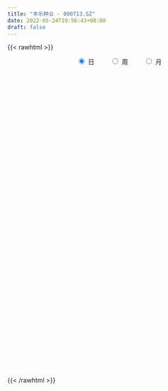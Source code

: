 ```yaml
---
title: "丰乐种业 - 000713.SZ"
date: 2022-05-24T19:56:43+08:00
draft: false
---
```

{{< rawhtml >}}
    <div style="text-align: center">
        <label style="padding: 1rem;"><input style="margin-right: .5rem" type="radio" name="period" value="D" checked onclick="period_change(this)">日</label>
        <label style="padding: 1rem;"><input style="margin-right: .5rem" type="radio" name="period" value="W" onclick="period_change(this)">周</label>
        <label style="padding: 1rem;"><input style="margin-right: .5rem" type="radio" name="period" value="M" onclick="period_change(this)">月</label>
    </div>
    <div id="chart" style="height: 700px;"></div> 
    <script type="text/javascript">
        const D_v = [348826.21,243795.8,179383.04,244301.06,196908.46,128323.27,148541.94,221927.92,218355.16,140323.14,124577.58,142703.64,120312.7,236080.09,244110.89,148752.65,200403.69,135944.67,101676.26,122568.3,122444.98,98831.2,88109.81,109295.3,165667.25,109734.66,104752.1,240394.52,171991.3,95360.12,87603.63,123337.53,141541.81,157981.33,158828.01,196218.22,320030.96,506119.43,318872.84,412977.79,263315.89,580221.92,409334.12,324570.73,275514.78,207598.33,582178.3199999999,320228.93,243556.5,248737.46,383714.95,617563.41,681077.22,436333.9,476007.85,429560.92,591322.66,915052.7,568555.48,881929.45,545865.96,485174.52,341196.38,483144.55,414895.02,521084.09,447667.52,415124.22,210509.51,228156.44,161916.79,157620.34,191858.03,218087.29,369117.93,162573.88,195188.02,164678.53,139027.82,143286.45,371531.45,207040.83,146095.34,556929.47,725773.03,365980.76,276070.4,254685.92,275411.76,553702.72,321023.73,232255.33,230028.68,234817.5,159299.26,130338.65,117261.06,92774.99,388182.31,317799.17,215418.55,445786.8,187766.84,274218.5,482967.42,283600.95,186861.8,137996.15,154213.8,109960.46,137184.94,162547.22,123288.55,60792.34,118397.33,275260.65,215540.05,182903.26,147014.05,79142.62,346775.54,199331.33,221420.89,308108.96,441433.59,266408.0,163843.08,189566.95,121659.46,149624.52,154701.65,122752.04,101005.53,104555.38,97810.44,105689.43,81698.25,84234.3,162822.98,109767.44,164671.86,283802.17,326262.27,395291.83,219593.1,308245.01,212865.89,324174.2,375742.97,451579.73,277312.39,205349.73,274214.86,224987.98,438880.87,261728.85,297328.42,397768.04,202583.03,383699.02,266304.28,192691.45,260375.81,108277.17,120016.05,104922.51,120546.63,145957.76,119283.09,294422.19,182131.18,180548.36,129630.53,80400.8,114775.03,76248.75,91064.07,162463.46,153885.05,171046.27,521024.95,604384.95,475072.28,442732.17,269512.98,343254.17,294580.6,502025.65,619798.5,440266.93,767323.0,884287.8,451704.74,264557.92,243386.11,522602.58,672449.53,472254.67,432592.38,407817.02,330025.91,239632.91,357605.35,260371.73,240936.01,291932.99,259710.26,190301.57,559299.51,330168.65,212653.87,206668.0,570018.22,772503.5600000001,847326.73,638399.0699999999,497327.44,546341.0,744656.4399999999,434712.99,366927.61,1180820.79,747452.9,665662.5699999999,536249.5699999999,506838.76,446616.83,869490.64,874968.4,2454005.6899999999,1189651.6899999999,1273708.3200000001,1032948.71,995847.0,1004961.1899999999,728375.13,948167.24,780359.2,604845.1899999999,727460.22,898403.38,569366.01,637221.01,550502.87,1626454.8400000001,1255012.48,1419994.02,1310627.3,1359524.1100000001,1085637.74]
const D_histogram = [0.0,-0.0031908832,-0.0022849269,0.0038779611,-0.0070220983,-0.0139257749,-0.0156462821,-0.015364306,-0.0192697675,-0.0191757987,-0.0224521823,-0.0253462023,-0.0264190058,-0.0162272442,-0.007207056,-0.0116688962,-0.0047412585,-0.0069689212,-0.0106988115,-0.0192474514,-0.0303243873,-0.0341484174,-0.0431547831,-0.0539326386,-0.0746927991,-0.0776873924,-0.0687597202,-0.0317321134,-0.005362104,0.0033979056,0.0124851448,0.0281075326,0.0294378257,0.0236899179,0.0207727946,0.018459174,0.035748328,0.063698141,0.0711924266,0.0863702883,0.0830353803,0.0821224799,0.0857792121,0.0785111921,0.0531106282,0.0373389025,0.0551474419,0.0463573011,0.0397578814,0.0271287798,0.0259986595,0.0352667476,0.0492096495,0.0129090811,0.0133607626,0.0144577303,0.0318231098,0.0641459513,0.0848579226,0.1136058539,0.1047813196,0.0783744604,0.0600219463,0.0437139469,0.0243372559,0.0231427563,-0.0023835192,-0.0545804511,-0.0848954927,-0.1207725598,-0.1439399106,-0.1448349856,-0.1390513197,-0.1277914584,-0.1402016407,-0.1435032786,-0.126555821,-0.1090037695,-0.095573496,-0.0845747022,-0.0531475427,-0.0340551444,-0.0178735823,0.0256702993,0.0527525475,0.0686152094,0.0777340704,0.0666546108,0.0695093617,0.0782370225,0.061930101,0.0312838494,0.0244558639,-0.0079844045,-0.0336993559,-0.0499451211,-0.061204849,-0.059037024,-0.0177996738,0.0113429983,0.0236932808,-0.0307043726,-0.060199079,-0.0672963204,-0.0266446485,-0.0066366065,-0.0069830866,-0.0098424817,-0.023039069,-0.0292069776,-0.0388758425,-0.0322746291,-0.0431897275,-0.0433532561,-0.0283742295,-0.0014338141,0.0111731224,0.0268733027,0.0232063366,0.0190269344,0.0402291376,0.0499716524,0.0608413151,0.0768143901,0.0509395865,0.0402807699,0.0345205707,0.0275867735,0.0240470528,0.0291471897,0.0259271228,0.0176018213,0.012854732,0.0035500055,0.0001646146,-0.0012480888,-0.0019856256,-0.0048094991,0.0020669488,0.0018946517,0.0081580544,0.0244900637,0.042391852,0.0493934836,0.0484453167,0.0564935438,0.0492082226,0.054279889,0.0616016828,0.0615132933,0.0540920703,0.0417023386,0.0427073,0.0366415359,0.0148912625,0.0016472569,-0.0221672593,-0.0111031186,-0.0125557676,0.0005872519,-0.0046151824,-0.0197565993,-0.0479469303,-0.0597546444,-0.0713878816,-0.0738429229,-0.0772681915,-0.0854131481,-0.0773875454,-0.0607472361,-0.0579483754,-0.0657542412,-0.0834769405,-0.0814071159,-0.0968489831,-0.0941568408,-0.0870451198,-0.0537251715,-0.0234715962,0.0084330032,0.0607405491,0.1108304225,0.1368684272,0.1263708046,0.1194008789,0.1198406947,0.1054832967,0.1066142247,0.1133215951,0.1031308016,0.0635024293,0.0526663442,0.025225,0.0034348915,-0.010487804,-0.0040475403,0.0148274477,0.0143077849,-0.0009261445,-0.060958061,-0.1043010983,-0.127015913,-0.1193666982,-0.1272763602,-0.1455096518,-0.144675417,-0.1303276602,-0.1098795096,-0.0545204066,-0.0209008525,-0.0064510416,-0.0015683508,0.0315270087,0.0632679832,0.1012864137,0.0995341092,0.0976081677,0.08524106,0.0980543095,0.0912934033,0.0711337839,0.0913340309,0.0742990038,0.0525182361,0.0441012534,0.0080250805,-0.01032927,0.0076604945,0.0819310717,0.1676137723,0.1355985084,0.0388397967,-0.0864951829,-0.1489453169,-0.2315467193,-0.2593793921,-0.228497691,-0.2104144597,-0.1772089015,-0.1294799907,-0.0965530467,-0.0833441827,-0.0574696359,0.0204286553,0.0744738191,0.1201380766,0.1597962594,0.1938849723,0.2062995436,0.1548685909]
const D_fast = [0.0,-0.003988604,-0.0036538794,0.0034784988,-0.0091770851,-0.0195622055,-0.0251942832,-0.0287533836,-0.037476287,-0.0421762678,-0.051065697,-0.0602962676,-0.0679738226,-0.061838872,-0.0546204478,-0.0619995121,-0.056257189,-0.0602270819,-0.0666316752,-0.0799921779,-0.0986502107,-0.1110113451,-0.1308064066,-0.1550674217,-0.194500782,-0.2169172234,-0.2251794812,-0.1960849028,-0.1710554195,-0.1614459334,-0.149237408,-0.1265881371,-0.1178983876,-0.1177238159,-0.1154477405,-0.1131465676,-0.0869203316,-0.0430459834,-0.0177535911,0.0190168426,0.0364407797,0.0560584993,0.0811600345,0.0935198125,0.0813969057,0.0749599056,0.1065553055,0.10935449,0.1126945407,0.106847634,0.1122171785,0.1303019536,0.1565472679,0.1234739697,0.1272658419,0.1319772422,0.1572983991,0.2056577284,0.2475841803,0.3047335751,0.3221043707,0.3152911266,0.3119440991,0.3065645865,0.2932722094,0.2978633988,0.2717412436,0.2058991989,0.1543602841,0.088290077,0.0291377486,-0.0079660727,-0.0369452368,-0.0576332401,-0.1050938326,-0.1442712901,-0.1589627878,-0.1686616786,-0.1791247791,-0.1892696609,-0.171129387,-0.1605507749,-0.1488376083,-0.0988761519,-0.0586057668,-0.0255893026,0.002963076,0.0085472691,0.0287793604,0.0570662768,0.0562418806,0.0334165914,0.0327025718,-0.0017337977,-0.035873588,-0.0646056336,-0.0911665738,-0.1037580047,-0.066970573,-0.0349921513,-0.0167185486,-0.0787922952,-0.1233367713,-0.1472580929,-0.113267583,-0.0949186926,-0.0970109444,-0.1023309599,-0.1212873144,-0.1347569675,-0.1541447929,-0.1556122369,-0.1773247672,-0.1883266098,-0.1804411406,-0.1538591787,-0.1384589615,-0.1160404556,-0.1139058376,-0.1133285062,-0.0820690185,-0.0598335907,-0.0337535992,0.0014230733,-0.0117168336,-0.0123054578,-0.0094355142,-0.0094726181,-0.0070005757,0.0053863587,0.0086480725,0.0047232263,0.00318982,-0.0052274051,-0.0085716423,-0.0102963679,-0.0115303111,-0.0155565593,-0.0081633742,-0.0078620084,0.0004409079,0.0228954331,0.0513951844,0.0707451869,0.0819083491,0.1040799623,0.1090966966,0.1277383353,0.1504605498,0.1657504836,0.1718522782,0.1698881311,0.1815699175,0.1846645374,0.1666370797,0.1538048882,0.1244485572,0.1327369182,0.1281453274,0.1414351599,0.13507893,0.1149983632,0.0748212996,0.0480749244,0.0185947168,-0.0023210551,-0.0250633716,-0.0545616153,-0.0658828989,-0.0644293986,-0.0761176318,-0.1003620579,-0.1389539923,-0.1572359467,-0.1968900597,-0.2177371276,-0.2323866864,-0.212498031,-0.1881123548,-0.1540995046,-0.0866068215,-0.0088093424,0.0514457691,0.0725408477,0.0954211417,0.1258211312,0.1378345573,0.1656190415,0.2006568107,0.2162487175,0.1924959526,0.1948264535,0.1736913593,0.1527599738,0.1362153272,0.1416437059,0.1642255557,0.1672828392,0.1518173736,0.0765459419,0.00712763,-0.0473411629,-0.0695336227,-0.1092623747,-0.1638730792,-0.1992076987,-0.217441857,-0.2244635838,-0.1827345825,-0.1543402414,-0.1415031909,-0.1370125879,-0.0960354762,-0.0484775058,0.014862528,0.0379937508,0.0604698513,0.0694130086,0.1067398355,0.12280228,0.1204261066,0.1634598613,0.1649995852,0.1563483765,0.1589567072,0.1248868044,0.1039501364,0.1238550246,0.2186083697,0.3461945134,0.3480788765,0.261030114,0.1140713387,0.0143848755,-0.1261032068,-0.2187807276,-0.2450234492,-0.2795438329,-0.2906405001,-0.2752815869,-0.2664929046,-0.2741200862,-0.2626129484,-0.1796074934,-0.1069438748,-0.0312450982,0.0483621495,0.1309221055,0.1949115626,0.1821977577]
const D_slow = [0.0,-0.0007977208,-0.0013689525,-0.0003994623,-0.0021549868,-0.0056364306,-0.0095480011,-0.0133890776,-0.0182065195,-0.0230004691,-0.0286135147,-0.0349500653,-0.0415548168,-0.0456116278,-0.0474133918,-0.0503306159,-0.0515159305,-0.0532581608,-0.0559328637,-0.0607447265,-0.0683258233,-0.0768629277,-0.0876516235,-0.1011347831,-0.1198079829,-0.139229831,-0.156419761,-0.1643527894,-0.1656933154,-0.164843839,-0.1617225528,-0.1546956697,-0.1473362132,-0.1414137338,-0.1362205351,-0.1316057416,-0.1226686596,-0.1067441244,-0.0889460177,-0.0673534457,-0.0465946006,-0.0260639806,-0.0046191776,0.0150086204,0.0282862775,0.0376210031,0.0514078636,0.0629971889,0.0729366592,0.0797188542,0.0862185191,0.095035206,0.1073376183,0.1105648886,0.1139050793,0.1175195119,0.1254752893,0.1415117771,0.1627262578,0.1911277212,0.2173230511,0.2369166662,0.2519221528,0.2628506395,0.2689349535,0.2747206426,0.2741247628,0.26047965,0.2392557768,0.2090626369,0.1730776592,0.1368689128,0.1021060829,0.0701582183,0.0351078081,-0.0007680115,-0.0324069668,-0.0596579091,-0.0835512831,-0.1046949587,-0.1179818444,-0.1264956305,-0.130964026,-0.1245464512,-0.1113583143,-0.094204512,-0.0747709944,-0.0581073417,-0.0407300013,-0.0211707456,-0.0056882204,0.002132742,0.0082467079,0.0062506068,-0.0021742322,-0.0146605125,-0.0299617247,-0.0447209807,-0.0491708992,-0.0463351496,-0.0404118294,-0.0480879226,-0.0631376923,-0.0799617724,-0.0866229345,-0.0882820862,-0.0900278578,-0.0924884782,-0.0982482455,-0.1055499899,-0.1152689505,-0.1233376078,-0.1341350397,-0.1449733537,-0.1520669111,-0.1524253646,-0.149632084,-0.1429137583,-0.1371121742,-0.1323554406,-0.1222981562,-0.1098052431,-0.0945949143,-0.0753913168,-0.0626564201,-0.0525862277,-0.043956085,-0.0370593916,-0.0310476284,-0.023760831,-0.0172790503,-0.012878595,-0.009664912,-0.0087774106,-0.0087362569,-0.0090482791,-0.0095446855,-0.0107470603,-0.0102303231,-0.0097566601,-0.0077171465,-0.0015946306,0.0090033324,0.0213517033,0.0334630325,0.0475864184,0.0598884741,0.0734584463,0.088858867,0.1042371903,0.1177602079,0.1281857925,0.1388626175,0.1480230015,0.1517458171,0.1521576314,0.1466158165,0.1438400369,0.140701095,0.140847908,0.1396941124,0.1347549625,0.12276823,0.1078295689,0.0899825984,0.0715218677,0.0522048199,0.0308515328,0.0115046465,-0.0036821625,-0.0181692564,-0.0346078167,-0.0554770518,-0.0758288308,-0.1000410766,-0.1235802868,-0.1453415667,-0.1587728596,-0.1646407586,-0.1625325078,-0.1473473705,-0.1196397649,-0.0854226581,-0.0538299569,-0.0239797372,0.0059804365,0.0323512606,0.0590048168,0.0873352156,0.113117916,0.1289935233,0.1421601093,0.1484663593,0.1493250822,0.1467031312,0.1456912462,0.1493981081,0.1529750543,0.1527435182,0.1375040029,0.1114287283,0.0796747501,0.0498330755,0.0180139855,-0.0183634274,-0.0545322817,-0.0871141968,-0.1145840742,-0.1282141758,-0.1334393889,-0.1350521493,-0.135444237,-0.1275624849,-0.1117454891,-0.0864238856,-0.0615403584,-0.0371383164,-0.0158280514,0.008685526,0.0315088768,0.0492923227,0.0721258305,0.0907005814,0.1038301404,0.1148554538,0.1168617239,0.1142794064,0.11619453,0.136677298,0.1785807411,0.2124803682,0.2221903173,0.2005665216,0.1633301924,0.1054435125,0.0405986645,-0.0165257582,-0.0691293732,-0.1134315985,-0.1458015962,-0.1699398579,-0.1907759036,-0.2051433125,-0.2000361487,-0.1814176939,-0.1513831748,-0.1114341099,-0.0629628668,-0.0113879809,0.0273291668]
const D_data = [['2021-05-13', 9.7291, 9.4938, 9.4367, 9.8433],['2021-05-14', 9.451, 9.4438, 9.237, 9.5366],['2021-05-17', 9.401, 9.4866, 9.2441, 9.4866],['2021-05-18', 9.4724, 9.5722, 9.294, 9.6578],['2021-05-19', 9.4866, 9.344, 9.3297, 9.5152],['2021-05-20', 9.2869, 9.3368, 9.2512, 9.4367],['2021-05-21', 9.3083, 9.3654, 9.294, 9.5508],['2021-05-24', 9.6649, 9.3725, 9.3582, 9.7862],['2021-05-25', 9.2084, 9.294, 9.0587, 9.344],['2021-05-26', 9.2655, 9.3154, 9.2084, 9.3796],['2021-05-27', 9.3154, 9.2441, 9.2084, 9.3297],['2021-05-28', 9.2441, 9.2084, 9.1942, 9.3582],['2021-05-31', 9.1514, 9.1942, 9.0943, 9.2798],['2021-06-01', 9.1157, 9.3368, 9.1157, 9.4153],['2021-06-02', 9.294, 9.3582, 9.1942, 9.5437],['2021-06-03', 9.2726, 9.187, 9.187, 9.344],['2021-06-04', 9.2298, 9.3226, 9.2298, 9.4224],['2021-06-07', 9.2156, 9.2084, 9.1656, 9.2726],['2021-06-08', 9.1942, 9.1585, 9.1371, 9.2441],['2021-06-09', 9.1728, 9.0444, 9.0373, 9.1942],['2021-06-10', 9.0016, 8.9303, 8.916, 9.0444],['2021-06-11', 8.9231, 8.9445, 8.9017, 9.0801],['2021-06-15', 8.9517, 8.8019, 8.7805, 8.9517],['2021-06-16', 8.7876, 8.6735, 8.6735, 8.8875],['2021-06-17', 8.6378, 8.3953, 8.324, 8.6521],['2021-06-18', 8.3596, 8.4738, 8.217, 8.488],['2021-06-21', 8.5237, 8.5594, 8.5237, 8.6307],['2021-06-22', 8.6307, 8.9731, 8.595, 9.1656],['2021-06-23', 8.9517, 8.9731, 8.7876, 9.0729],['2021-06-24', 8.916, 8.8233, 8.8161, 8.9517],['2021-06-25', 8.7947, 8.8589, 8.7733, 8.9017],['2021-06-28', 8.9802, 9.0016, 8.8661, 9.0587],['2021-06-29', 9.02, 8.87, 8.82, 9.08],['2021-06-30', 8.88, 8.77, 8.61, 8.92],['2021-07-01', 8.86, 8.78, 8.75, 8.99],['2021-07-02', 8.65, 8.77, 8.54, 9.11],['2021-07-05', 8.89, 9.06, 8.7, 9.16],['2021-07-06', 8.98, 9.34, 8.9, 9.45],['2021-07-07', 9.2, 9.22, 9.11, 9.38],['2021-07-08', 9.17, 9.43, 9.12, 9.46],['2021-07-09', 9.33, 9.29, 9.2, 9.43],['2021-07-12', 9.5, 9.37, 9.36, 9.76],['2021-07-13', 9.3, 9.5, 9.22, 9.79],['2021-07-14', 9.38, 9.42, 9.31, 9.72],['2021-07-15', 9.34, 9.16, 9.12, 9.44],['2021-07-16', 9.1, 9.21, 9.07, 9.33],['2021-07-19', 9.28, 9.68, 9.14, 9.82],['2021-07-20', 9.5, 9.42, 9.37, 9.58],['2021-07-21', 9.48, 9.45, 9.37, 9.6],['2021-07-22', 9.45, 9.36, 9.34, 9.55],['2021-07-23', 9.38, 9.5, 9.25, 9.55],['2021-07-26', 9.45, 9.69, 9.3, 9.94],['2021-07-27', 9.58, 9.86, 9.47, 10.04],['2021-07-28', 9.72, 9.21, 9.01, 9.74],['2021-07-29', 9.23, 9.6, 9.21, 9.81],['2021-07-30', 9.53, 9.64, 9.46, 9.9],['2021-08-02', 9.49, 9.93, 9.3, 9.99],['2021-08-03', 9.85, 10.31, 9.8, 10.84],['2021-08-04', 10.28, 10.39, 10.16, 10.48],['2021-08-05', 10.39, 10.73, 10.21, 10.99],['2021-08-06', 10.5, 10.43, 10.37, 10.67],['2021-08-09', 10.45, 10.22, 10.12, 10.75],['2021-08-10', 10.23, 10.29, 10.15, 10.37],['2021-08-11', 10.24, 10.3, 9.97, 10.32],['2021-08-12', 10.36, 10.23, 10.18, 10.52],['2021-08-13', 10.18, 10.46, 10.06, 10.5],['2021-08-16', 10.45, 10.13, 10.11, 10.6],['2021-08-17', 10.05, 9.6, 9.58, 10.1],['2021-08-18', 9.5, 9.63, 9.46, 9.68],['2021-08-19', 9.58, 9.33, 9.29, 9.58],['2021-08-20', 9.32, 9.25, 9.17, 9.38],['2021-08-23', 9.26, 9.37, 9.24, 9.42],['2021-08-24', 9.34, 9.37, 9.26, 9.47],['2021-08-25', 9.28, 9.39, 9.21, 9.43],['2021-08-26', 9.3, 8.99, 8.98, 9.33],['2021-08-27', 8.93, 8.95, 8.85, 8.99],['2021-08-30', 8.96, 9.13, 8.96, 9.18],['2021-08-31', 9.15, 9.13, 9.01, 9.19],['2021-09-01', 9.08, 9.07, 9.02, 9.15],['2021-09-02', 9.04, 9.02, 8.94, 9.08],['2021-09-03', 9.01, 9.32, 8.98, 9.45],['2021-09-06', 9.24, 9.25, 9.08, 9.25],['2021-09-07', 9.25, 9.27, 9.16, 9.28],['2021-09-08', 9.28, 9.76, 9.26, 9.8],['2021-09-09', 9.94, 9.76, 9.75, 10.31],['2021-09-10', 9.59, 9.77, 9.53, 9.91],['2021-09-13', 9.74, 9.8, 9.56, 9.84],['2021-09-14', 9.79, 9.59, 9.58, 9.89],['2021-09-15', 9.53, 9.79, 9.43, 9.85],['2021-09-16', 9.8, 9.95, 9.73, 10.18],['2021-09-17', 9.8, 9.67, 9.56, 9.91],['2021-09-22', 9.51, 9.4, 9.33, 9.6],['2021-09-23', 9.43, 9.62, 9.42, 9.65],['2021-09-24', 9.57, 9.2, 9.2, 9.59],['2021-09-27', 9.13, 9.11, 9.0, 9.28],['2021-09-28', 9.05, 9.08, 8.92, 9.12],['2021-09-29', 9.05, 9.02, 8.98, 9.23],['2021-09-30', 9.1, 9.11, 9.03, 9.15],['2021-10-08', 9.18, 9.68, 9.15, 9.69],['2021-10-11', 9.62, 9.71, 9.42, 9.78],['2021-10-12', 9.6, 9.62, 9.45, 9.75],['2021-10-13', 9.35, 8.66, 8.66, 9.35],['2021-10-14', 8.54, 8.7, 8.44, 8.75],['2021-10-15', 8.8, 8.82, 8.8, 9.2],['2021-10-18', 8.63, 9.46, 8.47, 9.5],['2021-10-19', 9.46, 9.34, 9.3, 9.55],['2021-10-20', 9.3, 9.12, 9.1, 9.45],['2021-10-21', 9.12, 9.06, 8.95, 9.19],['2021-10-22', 8.96, 8.86, 8.86, 9.09],['2021-10-25', 8.76, 8.86, 8.76, 8.95],['2021-10-26', 8.87, 8.73, 8.71, 8.96],['2021-10-27', 8.74, 8.88, 8.6, 8.94],['2021-10-28', 8.77, 8.6, 8.56, 8.8],['2021-10-29', 8.62, 8.65, 8.59, 8.7],['2021-11-01', 8.73, 8.83, 8.64, 8.94],['2021-11-02', 8.83, 9.06, 8.8, 9.08],['2021-11-03', 8.96, 8.97, 8.85, 9.14],['2021-11-04', 8.98, 9.08, 8.91, 9.15],['2021-11-05', 9.08, 8.87, 8.86, 9.1],['2021-11-08', 8.78, 8.84, 8.74, 8.91],['2021-11-09', 8.84, 9.21, 8.8, 9.36],['2021-11-10', 9.16, 9.17, 9.03, 9.32],['2021-11-11', 9.14, 9.27, 9.12, 9.37],['2021-11-12', 9.27, 9.45, 9.23, 9.6],['2021-11-15', 9.38, 8.94, 8.84, 9.5],['2021-11-16', 8.91, 9.06, 8.9, 9.35],['2021-11-17', 9.0, 9.1, 8.88, 9.12],['2021-11-18', 9.08, 9.07, 9.02, 9.26],['2021-11-19', 9.04, 9.1, 8.99, 9.1],['2021-11-22', 9.08, 9.23, 9.03, 9.23],['2021-11-23', 9.24, 9.15, 9.09, 9.28],['2021-11-24', 9.15, 9.07, 9.02, 9.16],['2021-11-25', 9.08, 9.09, 9.04, 9.13],['2021-11-26', 9.07, 9.0, 8.98, 9.07],['2021-11-29', 8.88, 9.04, 8.84, 9.08],['2021-11-30', 9.04, 9.05, 9.01, 9.11],['2021-12-01', 9.04, 9.05, 8.98, 9.07],['2021-12-02', 9.03, 9.01, 9.0, 9.11],['2021-12-03', 9.03, 9.14, 9.0, 9.15],['2021-12-06', 9.1, 9.07, 9.04, 9.16],['2021-12-07', 9.08, 9.17, 9.08, 9.25],['2021-12-08', 9.22, 9.37, 9.15, 9.58],['2021-12-09', 9.37, 9.51, 9.33, 9.58],['2021-12-10', 9.55, 9.48, 9.39, 9.8],['2021-12-13', 9.6, 9.44, 9.39, 9.64],['2021-12-14', 9.4, 9.62, 9.32, 9.69],['2021-12-15', 9.72, 9.48, 9.46, 9.76],['2021-12-16', 9.42, 9.68, 9.41, 9.89],['2021-12-17', 9.61, 9.8, 9.6, 9.9],['2021-12-20', 9.81, 9.79, 9.66, 10.08],['2021-12-21', 9.65, 9.74, 9.47, 9.76],['2021-12-22', 9.62, 9.68, 9.6, 9.81],['2021-12-23', 9.7, 9.87, 9.66, 9.9],['2021-12-24', 9.83, 9.82, 9.74, 9.99],['2021-12-27', 10.2, 9.59, 9.58, 10.35],['2021-12-28', 9.66, 9.63, 9.5, 9.82],['2021-12-29', 9.52, 9.41, 9.25, 9.62],['2021-12-30', 9.47, 9.82, 9.42, 10.01],['2021-12-31', 9.85, 9.7, 9.63, 9.85],['2022-01-04', 9.7, 9.93, 9.69, 10.08],['2022-01-05', 9.93, 9.74, 9.62, 10.01],['2022-01-06', 9.72, 9.57, 9.5, 9.72],['2022-01-07', 9.57, 9.28, 9.25, 9.62],['2022-01-10', 9.26, 9.35, 9.18, 9.38],['2022-01-11', 9.34, 9.25, 9.22, 9.46],['2022-01-12', 9.25, 9.28, 9.21, 9.33],['2022-01-13', 9.26, 9.2, 9.18, 9.37],['2022-01-14', 9.16, 9.05, 9.02, 9.25],['2022-01-17', 9.17, 9.19, 9.12, 9.27],['2022-01-18', 9.49, 9.31, 9.28, 9.55],['2022-01-19', 9.18, 9.14, 9.07, 9.25],['2022-01-20', 9.1, 8.94, 8.89, 9.18],['2022-01-21', 8.83, 8.68, 8.63, 8.9],['2022-01-24', 8.67, 8.81, 8.63, 8.87],['2022-01-25', 8.71, 8.47, 8.45, 8.82],['2022-01-26', 8.48, 8.57, 8.48, 8.63],['2022-01-27', 8.57, 8.56, 8.55, 8.68],['2022-01-28', 8.68, 8.92, 8.61, 8.94],['2022-02-07', 9.03, 9.0, 8.83, 9.05],['2022-02-08', 8.97, 9.16, 8.91, 9.18],['2022-02-09', 9.12, 9.65, 9.1, 10.08],['2022-02-10', 9.48, 9.95, 9.43, 10.0],['2022-02-11', 9.83, 9.94, 9.73, 10.0],['2022-02-14', 9.8, 9.62, 9.49, 9.88],['2022-02-15', 9.48, 9.71, 9.39, 9.75],['2022-02-16', 9.62, 9.88, 9.55, 9.88],['2022-02-17', 9.74, 9.75, 9.63, 9.86],['2022-02-18', 9.75, 10.0, 9.66, 10.09],['2022-02-21', 9.89, 10.19, 9.86, 10.35],['2022-02-22', 10.02, 10.07, 9.92, 10.2],['2022-02-23', 10.2, 9.65, 9.49, 10.3],['2022-02-24', 9.49, 9.94, 9.46, 10.35],['2022-02-25', 9.63, 9.68, 9.5, 9.77],['2022-02-28', 9.66, 9.65, 9.53, 9.88],['2022-03-01', 9.62, 9.67, 9.52, 9.77],['2022-03-02', 9.76, 9.92, 9.68, 10.09],['2022-03-03', 9.91, 10.17, 9.76, 10.31],['2022-03-04', 10.1, 10.01, 9.86, 10.22],['2022-03-07', 10.16, 9.81, 9.64, 10.19],['2022-03-08', 9.69, 9.04, 8.93, 9.71],['2022-03-09', 9.0, 8.92, 8.5, 9.15],['2022-03-10', 9.0, 8.92, 8.82, 9.05],['2022-03-11', 8.88, 9.17, 8.75, 9.25],['2022-03-14', 9.07, 8.88, 8.88, 9.33],['2022-03-15', 8.98, 8.57, 8.55, 9.05],['2022-03-16', 8.62, 8.64, 8.08, 8.73],['2022-03-17', 8.65, 8.73, 8.56, 8.93],['2022-03-18', 8.63, 8.79, 8.56, 8.88],['2022-03-21', 8.84, 9.35, 8.83, 9.58],['2022-03-22', 9.35, 9.27, 9.2, 9.51],['2022-03-23', 9.23, 9.13, 9.12, 9.33],['2022-03-24', 9.11, 9.04, 9.02, 9.31],['2022-03-25', 9.1, 9.49, 9.07, 9.54],['2022-03-28', 9.8, 9.67, 9.47, 10.18],['2022-03-29', 9.49, 9.99, 9.4, 10.12],['2022-03-30', 9.6, 9.66, 9.51, 9.81],['2022-03-31', 9.61, 9.72, 9.56, 9.94],['2022-04-01', 9.9, 9.62, 9.6, 10.15],['2022-04-06', 9.45, 10.01, 9.4, 10.28],['2022-04-07', 9.96, 9.86, 9.7, 10.11],['2022-04-08', 9.8, 9.69, 9.41, 9.86],['2022-04-11', 9.62, 10.27, 9.62, 10.66],['2022-04-12', 10.02, 9.89, 9.67, 10.16],['2022-04-13', 9.78, 9.79, 9.75, 10.23],['2022-04-14', 9.71, 9.93, 9.39, 9.95],['2022-04-15', 9.8, 9.5, 9.44, 9.95],['2022-04-18', 9.43, 9.59, 9.36, 9.85],['2022-04-19', 9.58, 10.06, 9.46, 10.23],['2022-04-20', 9.96, 11.07, 9.93, 11.07],['2022-04-21', 11.62, 11.77, 11.42, 12.18],['2022-04-22', 11.11, 10.59, 10.59, 11.25],['2022-04-25', 9.8, 9.53, 9.53, 10.23],['2022-04-26', 9.16, 8.58, 8.58, 9.34],['2022-04-27', 8.17, 8.79, 7.9, 8.85],['2022-04-28', 8.4, 8.01, 7.91, 8.41],['2022-04-29', 8.01, 8.21, 7.95, 8.29],['2022-05-05', 8.2, 8.76, 8.14, 8.85],['2022-05-06', 8.47, 8.55, 8.38, 8.91],['2022-05-09', 8.48, 8.71, 8.42, 8.82],['2022-05-10', 8.5, 8.97, 8.33, 9.07],['2022-05-11', 8.8, 8.89, 8.7, 9.14],['2022-05-12', 8.75, 8.67, 8.46, 8.89],['2022-05-13', 8.67, 8.85, 8.67, 8.98],['2022-05-16', 9.25, 9.74, 9.06, 9.74],['2022-05-17', 10.0, 9.81, 9.74, 10.7],['2022-05-18', 9.6, 10.03, 9.38, 10.5],['2022-05-19', 10.03, 10.28, 9.89, 10.85],['2022-05-20', 10.08, 10.54, 9.95, 10.81],['2022-05-23', 10.27, 10.55, 10.24, 11.0],['2022-05-24', 10.35, 9.79, 9.76, 10.5]]
const W_v = [91587.25,102166.07,98249.07,158231.34,121804.4,169403.68,144422.89,130618.1,103998.97,224923.64,179489.65,109616.48,134213.41,224472.77,304804.66,237667.34,105564.48,127825.74,235307.18,99525.46,122689.46,91046.28,85359.27,118503.18,95933.02,79280.05,69590.13,131793.9,142744.21,85046.19,122987.31,105686.23,92992.51,149327.03,485614.56,175028.99,118731.21,363263.61,203806.48,191941.59,347300.06,839599.61,427693.15,564754.72,177449.11,114442.07,273491.69,200094.71,859310.5700000001,513682.26,975133.66,1120088.3600000001,571089.62,520742.5,406217.18,571121.3,388243.75,326940.46,190743.07,381147.18,181381.28,169690.37,154513.29,178743.39,215047.12,160504.55,92988.66,234778.07,269965.97,220393.05,264474.32,227334.77,153763.08,132585.26,130901.96,66779.21,144699.11,124619.17,943459.58,673412.36,631536.8099999999,895430.25,623111.01,782562.1299999999,873367.4300000001,543507.5,402044.13,382454.22,835658.4400000001,882103.4500000002,877572.1800000002,290585.01,3608931.1800000002,3933886.04,6372623.2000000002,6458984.8700000001,3068115.2999999998,4431660.4700000007,2453025.8199999998,2386160.7800000003,1686281.8200000001,2466117.7800000003,2246866.9900000002,1555495.95,1395899.9900000002,3670529.9900000002,2503574.9699999997,3611330.9699999997,2914510.9900000002,1901290.29,1866635.4300000002,1041644.8799999999,938853.52,107015.5,625025.85,619544.03,452873.51,810857.29,511634.36,605923.96,2112549.1799999997,1470075.3700000001,1440908.46,1286823.6699999999,1687631.0800000001,1181262.76,1978259.7200000002,3846331.6700000004,1659333.9300000002,803988.48,1594231.8000000003,2905538.6699999999,2119594.8300000001,2443070.8099999996,2111119.8200000003,1515928.8399999999,1008216.6699999999,1727348.3700000001,3260262.1799999997,3401259.6100000003,2868815.0800000001,4667812.8599999994,2149117.21,1646503.6199999999,1991724.5999999999,1697698.3200000001,1003460.9099999999,1241286.1299999999,821698.42,975056.3999999999,762733.0499999999,865116.86,2309867.8799999999,2527917.7999999998,1804423.2000000002,2531756.0500000003,3526679.1099999999,3327951.5699999998,3480489.48,1595273.77,1024805.3600000001,954378.1599999999,659730.39,803163.6499999999,247849.8,105004.66,631143.76,592053.41,336155.73,541566.8,1022392.1399999999,713459.7,531726.87,783561.65,1233453.73,1809938.2000000002,6668979.1800000006,5085124.6800000006,4676343.3900000006,3225552.3300000001,1982352.76,3644692.0599999996,2406203.7800000003,1190388.4199999999,1058873.6099999999,3886903.1999999997,3134657.9199999999,1769502.2,1512037.4399999999,1344271.9399999999,998207.16,674043.79,1134876.9400000002,1369487.6800000002,1114372.54,558950.75,1590782.6900000002,897457.77,847887.4399999999,949660.02,581465.4099999999,472807.02,700101.67,777906.8999999999,1821316.9100000001,1797239.8800000001,1778416.1599999999,2640543.2999999998,3502726.25,2245494.5600000001,1463374.48,1099257.4700000002,1013712.27,2001819.4299999999,1680894.53,697101.51,499673.96,388182.31,1440989.8600000001,1245640.1199999999,593773.51,939115.3400000001,1154779.3400000001,1182911.0800000001,632639.12,532255.4,1279795.5700000001,1440621.1699999999,1433444.6899999999,1598289.21,1103070.5600000001,599720.12,906015.35,524952.11,1925413.5,1852105.5699999998,3163380.9699999997,2175250.8100000001,1767673.5699999998,1243252.5600000001,1878808.25,3301897.7999999998,1546297.04,3637024.5899999999,5834733.25,5035840.3500000006,1728526.4399999999,3437295.8099999996,6162591.5099999998,2445161.8500000001]
const W_histogram = [0.0,0.0003509972,-0.0011904267,0.0013858187,0.0091807983,0.0030970007,-0.0078830552,-0.0108723344,-0.0135600993,-0.0137938584,-0.0040729235,0.0002254067,0.0057875472,0.0132218952,0.0325779416,0.0297142729,0.0245188174,0.0229603652,0.0066205113,-0.0062852443,-0.0313448582,-0.0361336916,-0.0554338834,-0.065250053,-0.0611386374,-0.0584825789,-0.0497757625,-0.0540078011,-0.058333835,-0.053284179,-0.0522781542,-0.0491963665,-0.0431271143,-0.066790769,-0.0756101949,-0.0790283219,-0.0640491782,-0.0311965798,-0.0069356923,0.0110287048,0.044667302,0.0464938193,0.0703884263,0.0634526294,0.070195031,0.0469810436,0.0123740846,-0.0090934584,-0.0173503203,-0.0248700985,0.015952284,0.0294470929,0.0361942998,0.0452576989,0.0244918946,0.032808918,0.0096594507,-0.0034180091,-0.0126290263,-0.0119297207,-0.0217676585,-0.0243898737,-0.0268337994,-0.0586263889,-0.093407985,-0.099072754,-0.0894621044,-0.0716172502,-0.0410107052,-0.0297305985,-0.0150437281,-0.0038392378,-0.0002780946,-0.0027403102,-0.0025692549,0.0034419929,0.0141820208,0.0231105657,0.0554888545,0.0536565223,0.069073572,0.0786374351,0.0901317081,0.0873817937,0.0920372688,0.0998402516,0.0929292872,0.0954343626,0.1003525659,0.1143186072,0.1190124385,0.1177283136,0.2122497011,0.4719518849,0.5524942209,0.6422519961,0.5558565291,0.5167269255,0.4109082425,0.2906071084,0.1804977578,0.0957622139,0.0270698659,-0.0707216663,-0.1192421983,-0.1163559168,-0.1288195038,-0.108175699,-0.0925946841,-0.1098552324,-0.1152105547,-0.1448140361,-0.2099807078,-0.2431333922,-0.2502906542,-0.2642808533,-0.265321086,-0.2775729719,-0.2946646031,-0.2982377337,-0.2488704485,-0.2214764118,-0.1815422721,-0.1494996755,-0.1101236418,-0.0970268785,-0.0163914213,0.0179108546,0.0372303658,0.0029078498,-0.0128214981,0.0207412743,0.0361548684,0.0175023848,0.0492925984,0.034160588,-0.0205596525,-0.0208836265,0.0179484298,0.0742556373,0.0775320647,0.1471406756,0.1585056666,0.1891798407,0.1654297173,0.1034385485,0.0572770568,0.0065234249,-0.0367408132,-0.0487786089,-0.0715238245,-0.0700453971,-0.0378197483,-0.0325403885,0.0075434969,0.035912674,0.0922441335,0.1420000033,0.1737769052,0.1371420421,0.0792682604,0.0191233132,-0.0306821697,-0.0817987389,-0.1336024165,-0.1482210636,-0.1438851048,-0.1521570669,-0.1625413164,-0.1578525173,-0.1404241206,-0.1115008854,-0.1007644376,-0.0830999907,-0.0349689512,0.0147982545,0.2350071737,0.4375323525,0.4689645624,0.3590313664,0.2801562798,0.3016229615,0.182511705,0.131337347,0.1456132908,0.2093854695,0.1765543867,0.068551255,-0.0050368172,-0.0700329717,-0.1488280508,-0.2117826499,-0.2601132707,-0.2419830105,-0.2658900624,-0.2505640854,-0.2295465994,-0.2128155878,-0.2041793411,-0.1832967461,-0.186832743,-0.2109721634,-0.1916639772,-0.1759485718,-0.1240492813,-0.090199144,-0.0456182289,-0.0061171516,0.0696246936,0.1154509242,0.0607273012,0.0037853449,-0.008812821,0.0121687577,0.0179701307,-0.009700766,-0.0326280564,-0.0091862357,-0.0491483356,-0.0692079888,-0.0915382906,-0.0864709701,-0.0413255442,-0.0326827741,-0.0313433233,-0.0192639905,0.0117211129,0.0516286286,0.0757735504,0.0796658908,0.0513333888,0.0162965734,-0.0300773041,-0.04212871,0.0178380965,0.0584953505,0.0605343955,0.0796049166,0.0335026263,-0.0217521952,-0.0108744424,0.0045324138,0.0181309812,0.0132493721,0.07869706,-0.036831747,-0.0860689114,-0.0935312032,0.0145011009,0.0335117976]
const W_fast = [0.0,0.0004387464,-0.0014002841,0.001522416,0.0116125951,0.0063030478,-0.0066477719,-0.0123551347,-0.0184329245,-0.0221151481,-0.0134124442,-0.0090577622,-0.0020487349,0.0086910869,0.0361916186,0.0407565182,0.041690767,0.0458724062,0.0311876801,0.0167106134,-0.016185215,-0.0300074713,-0.063166134,-0.0892948169,-0.1004680606,-0.1124326468,-0.1161697711,-0.13390376,-0.1528132526,-0.1610846413,-0.1731481551,-0.1823654591,-0.1870779854,-0.2274393324,-0.255161307,-0.2783365144,-0.2793696653,-0.2543162119,-0.2317892474,-0.2110676741,-0.1662622514,-0.1528122792,-0.1113205657,-0.1023932053,-0.0781020459,-0.0895707724,-0.1210842103,-0.1448251179,-0.1574195598,-0.1711568627,-0.1263464092,-0.105489827,-0.0896940453,-0.0693162214,-0.083959052,-0.0674397991,-0.0881744038,-0.1021063658,-0.1144746396,-0.1167577642,-0.1320376166,-0.1407573003,-0.1499096758,-0.1963588625,-0.2544924549,-0.2849254123,-0.2976802889,-0.2977397472,-0.2773858784,-0.2735384214,-0.262612483,-0.2523678021,-0.2488761826,-0.2520234758,-0.2524947342,-0.2456229882,-0.2313374551,-0.2166312687,-0.1703807663,-0.158798968,-0.1261135252,-0.0968903034,-0.0628631033,-0.0437675694,-0.016102777,0.0166602686,0.0329816261,0.0593452922,0.0893516369,0.13189733,0.1663442709,0.1944922244,0.3420760372,0.7197661922,0.9384320835,1.1887528577,1.2413215229,1.3313736507,1.3282820283,1.2806326714,1.2156477602,1.1548527698,1.0929278882,0.9774559395,0.8991248579,0.8729221602,0.8282536973,0.8218535774,0.8142859212,0.7695615648,0.7354036039,0.6695966134,0.5519347648,0.4579987323,0.3882688067,0.3082083943,0.2408378901,0.1591927612,0.0684349792,-0.0096975848,-0.0225479117,-0.050522978,-0.0559744063,-0.0613067286,-0.0494616053,-0.0606215617,0.0159160402,0.0546960298,0.0833231324,0.0497275788,0.0307928564,0.0695409474,0.0939932586,0.0797163712,0.1238297344,0.117237871,0.0573777174,0.0518328368,0.0951520005,0.1700231174,0.1926825609,0.2990763407,0.3500677484,0.4280368826,0.4456441886,0.4095126569,0.3776704294,0.3285476537,0.2760982123,0.2518657643,0.2112395927,0.1952066708,0.2179773825,0.2151216452,0.2570914048,0.2944387504,0.3738312433,0.459087114,0.5343082421,0.5319588895,0.493902173,0.4385380541,0.3810620287,0.3094957748,0.224291493,0.17261758,0.1409822627,0.0946710338,0.0436514553,0.008877125,-0.0088005084,-0.0077524946,-0.0222071562,-0.0253177069,0.0140710947,0.0675378641,0.3464985768,0.6584068436,0.8070801941,0.7869048397,0.7780688231,0.8749412451,0.8014579149,0.7831178936,0.8337971602,0.9499157063,0.9612232201,0.8703579021,0.7955106257,0.7130062282,0.5970041364,0.4811038748,0.3677449363,0.3253794439,0.2349998764,0.1876848321,0.1513156682,0.1148427829,0.0724341943,0.0474926028,-0.0027515798,-0.0796340411,-0.1082418492,-0.1365135867,-0.1156266165,-0.1043262653,-0.0711499074,-0.033178118,0.0599699006,0.1346588623,0.0951170645,0.0391214445,0.0243200733,0.0483438415,0.0586377471,0.028541659,-0.0025426455,0.0186026162,-0.0336465676,-0.0710082179,-0.1162230925,-0.1327735145,-0.0979594746,-0.0974873981,-0.103983778,-0.0967204429,-0.0628050613,-0.0099903885,0.0330979209,0.056906734,0.0414075792,0.0104449072,-0.0434482964,-0.0660318798,-0.0016055491,0.0536755424,0.0708481864,0.1098199366,0.0720933029,0.0114004325,0.0195595748,0.0360995344,0.0542308471,0.052661581,0.137783534,0.0130467902,-0.0577076021,-0.0885526946,0.0231048847,0.0504935307]
const W_slow = [0.0,0.0000877493,-0.0002098574,0.0001365973,0.0024317969,0.003206047,0.0012352833,-0.0014828003,-0.0048728252,-0.0083212898,-0.0093395206,-0.009283169,-0.0078362822,-0.0045308083,0.0036136771,0.0110422453,0.0171719496,0.0229120409,0.0245671688,0.0229958577,0.0151596431,0.0061262202,-0.0077322506,-0.0240447639,-0.0393294232,-0.0539500679,-0.0663940086,-0.0798959589,-0.0944794176,-0.1078004623,-0.1208700009,-0.1331690925,-0.1439508711,-0.1606485634,-0.1795511121,-0.1993081926,-0.2153204871,-0.2231196321,-0.2248535551,-0.2220963789,-0.2109295534,-0.1993060986,-0.181708992,-0.1658458347,-0.1482970769,-0.136551816,-0.1334582949,-0.1357316595,-0.1400692395,-0.1462867642,-0.1422986932,-0.13493692,-0.125888345,-0.1145739203,-0.1084509466,-0.1002487171,-0.0978338545,-0.0986883567,-0.1018456133,-0.1048280435,-0.1102699581,-0.1163674265,-0.1230758764,-0.1377324736,-0.1610844699,-0.1858526584,-0.2082181845,-0.226122497,-0.2363751733,-0.2438078229,-0.2475687549,-0.2485285644,-0.248598088,-0.2492831656,-0.2499254793,-0.2490649811,-0.2455194759,-0.2397418344,-0.2258696208,-0.2124554903,-0.1951870973,-0.1755277385,-0.1529948115,-0.131149363,-0.1081400458,-0.0831799829,-0.0599476611,-0.0360890705,-0.011000929,0.0175787228,0.0473318324,0.0767639108,0.1298263361,0.2478143073,0.3859378625,0.5465008616,0.6854649938,0.8146467252,0.9173737858,0.9900255629,1.0351500024,1.0590905559,1.0658580223,1.0481776058,1.0183670562,0.989278077,0.9570732011,0.9300292763,0.9068806053,0.8794167972,0.8506141585,0.8144106495,0.7619154726,0.7011321245,0.638559461,0.5724892476,0.5061589761,0.4367657331,0.3630995824,0.2885401489,0.2263225368,0.1709534338,0.1255678658,0.0881929469,0.0606620365,0.0364053169,0.0323074615,0.0367851752,0.0460927666,0.0468197291,0.0436143545,0.0487996731,0.0578383902,0.0622139864,0.074537136,0.083077283,0.0779373699,0.0727164633,0.0772035707,0.09576748,0.1151504962,0.1519356651,0.1915620818,0.2388570419,0.2802144713,0.3060741084,0.3203933726,0.3220242288,0.3128390255,0.3006443733,0.2827634172,0.2652520679,0.2557971308,0.2476620337,0.2495479079,0.2585260764,0.2815871098,0.3170871106,0.3605313369,0.3948168474,0.4146339126,0.4194147409,0.4117441984,0.3912945137,0.3578939096,0.3208386437,0.2848673675,0.2468281007,0.2061927716,0.1667296423,0.1316236122,0.1037483908,0.0785572814,0.0577822838,0.0490400459,0.0527396096,0.111491403,0.2208744911,0.3381156317,0.4278734733,0.4979125433,0.5733182836,0.6189462099,0.6517805466,0.6881838693,0.7405302367,0.7846688334,0.8018066471,0.8005474429,0.7830391999,0.7458321872,0.6928865247,0.6278582071,0.5673624544,0.5008899388,0.4382489175,0.3808622676,0.3276583707,0.2766135354,0.2307893489,0.1840811631,0.1313381223,0.083422128,0.039434985,0.0084226647,-0.0141271213,-0.0255316785,-0.0270609664,-0.009654793,0.0192079381,0.0343897634,0.0353360996,0.0331328943,0.0361750837,0.0406676164,0.0382424249,0.0300854108,0.0277888519,0.015501768,-0.0018002292,-0.0246848019,-0.0463025444,-0.0566339304,-0.064804624,-0.0726404548,-0.0774564524,-0.0745261742,-0.0616190171,-0.0426756295,-0.0227591568,-0.0099258096,-0.0058516662,-0.0133709923,-0.0239031698,-0.0194436456,-0.004819808,0.0103137909,0.03021502,0.0385906766,0.0331526278,0.0304340172,0.0315671206,0.0360998659,0.0394122089,0.0590864739,0.0498785372,0.0283613093,0.0049785085,0.0086037838,0.0169817332]
const W_data = [['2017-06-09', 4.2477, 4.4331, 4.2314, 4.4931],['2017-06-16', 4.4168, 4.4386, 4.2532, 4.4822],['2017-06-23', 4.444, 4.4113, 4.3295, 4.5313],['2017-06-30', 4.395, 4.4658, 4.3622, 4.5804],['2017-07-07', 4.4658, 4.5638, 4.4604, 4.5692],['2017-07-14', 4.5419, 4.3998, 4.3779, 4.6239],['2017-07-21', 4.3998, 4.2905, 4.0992, 4.3998],['2017-07-28', 4.2632, 4.3452, 4.2304, 4.3943],['2017-08-04', 4.3452, 4.3233, 4.296, 4.4381],['2017-08-11', 4.3124, 4.3342, 4.2741, 4.5528],['2017-08-18', 4.3288, 4.4763, 4.2686, 4.5255],['2017-08-25', 4.4599, 4.4435, 4.3779, 4.5201],['2017-09-01', 4.4435, 4.4873, 4.4162, 4.4927],['2017-09-08', 4.4818, 4.5528, 4.4654, 4.6622],['2017-09-15', 4.5364, 4.7933, 4.5201, 4.8097],['2017-09-22', 4.7769, 4.5856, 4.5474, 4.7988],['2017-09-29', 4.5747, 4.5583, 4.4654, 4.5966],['2017-10-13', 4.5966, 4.6075, 4.5692, 4.6895],['2017-10-20', 4.6075, 4.3889, 4.3342, 4.8425],['2017-10-27', 4.3834, 4.3561, 4.3288, 4.4053],['2017-11-03', 4.3506, 4.0883, 4.0719, 4.3506],['2017-11-10', 4.0992, 4.2358, 4.0391, 4.2522],['2017-11-17', 4.2085, 3.9516, 3.9188, 4.2358],['2017-11-24', 3.9298, 3.9407, 3.7713, 4.1101],['2017-12-01', 3.9188, 4.0445, 3.8696, 4.0664],['2017-12-08', 4.0008, 3.9899, 3.8423, 4.05],['2017-12-15', 3.979, 4.0445, 3.9571, 4.0828],['2017-12-22', 4.0555, 3.8423, 3.8095, 4.1812],['2017-12-29', 3.8314, 3.7603, 3.6456, 3.8587],['2018-01-05', 3.7603, 3.8205, 3.7385, 3.8314],['2018-01-12', 3.7986, 3.7275, 3.6729, 3.8478],['2018-01-19', 3.7221, 3.7057, 3.6182, 3.7275],['2018-01-26', 3.7057, 3.7111, 3.662, 3.7549],['2018-02-02', 3.6947, 3.2247, 3.1263, 3.7111],['2018-02-09', 3.1919, 3.2411, 3.0061, 3.5964],['2018-02-14', 3.2411, 3.1864, 3.1755, 3.4215],['2018-02-23', 3.2083, 3.3613, 3.1919, 3.4761],['2018-03-02', 3.3395, 3.6456, 3.334, 3.6947],['2018-03-09', 3.6346, 3.6456, 3.5909, 3.7494],['2018-03-16', 3.651, 3.651, 3.6346, 3.8205],['2018-03-23', 3.662, 3.979, 3.5034, 3.979],['2018-03-30', 4.1539, 3.6838, 3.6674, 4.2468],['2018-04-04', 3.7439, 4.05, 3.6838, 4.1265],['2018-04-13', 4.0719, 3.7385, 3.7002, 4.2358],['2018-04-20', 3.7877, 3.9407, 3.7275, 4.0008],['2018-06-01', 3.5472, 3.5472, 3.5472, 3.7166],['2018-06-08', 3.3887, 3.252, 3.2138, 3.416],['2018-06-15', 3.252, 3.2466, 3.1045, 3.3286],['2018-06-22', 3.3941, 3.3012, 3.0006, 3.569],['2018-06-29', 3.2356, 3.2302, 3.1209, 3.4871],['2018-07-06', 3.2575, 3.9024, 3.2356, 3.9024],['2018-07-13', 3.7494, 3.7057, 3.662, 4.0719],['2018-07-20', 3.6401, 3.6838, 3.5362, 3.8806],['2018-07-27', 3.6783, 3.7713, 3.6128, 3.8642],['2018-08-03', 3.7439, 3.3777, 3.1919, 3.7494],['2018-08-10', 3.3887, 3.7166, 3.3723, 3.9298],['2018-08-17', 3.6456, 3.2848, 3.2575, 3.7439],['2018-08-24', 3.2794, 3.3012, 3.1318, 3.4215],['2018-08-31', 3.2794, 3.2684, 3.2138, 3.3832],['2018-09-07', 3.2575, 3.3449, 3.252, 3.5745],['2018-09-14', 3.334, 3.1591, 3.1373, 3.3559],['2018-09-21', 3.1537, 3.181, 3.0771, 3.2138],['2018-09-28', 3.2028, 3.1318, 3.0826, 3.2575],['2018-10-12', 3.1045, 2.618, 2.4978, 3.1045],['2018-10-19', 2.6126, 2.3174, 2.1972, 2.6126],['2018-10-26', 2.3666, 2.4705, 2.3447, 2.5251],['2018-11-02', 2.7, 2.5688, 2.5415, 2.7164],['2018-11-09', 2.5196, 2.6508, 2.5196, 2.6727],['2018-11-16', 2.6344, 2.864, 2.6344, 2.8913],['2018-11-23', 2.864, 2.6727, 2.629, 2.8858],['2018-11-30', 2.6781, 2.7328, 2.6727, 2.8694],['2018-12-07', 2.7, 2.7164, 2.6891, 2.7929],['2018-12-14', 2.7109, 2.6235, 2.5743, 2.7109],['2018-12-21', 2.6126, 2.5142, 2.4868, 2.6126],['2018-12-28', 2.5196, 2.5032, 2.4431, 2.5743],['2019-01-04', 2.5196, 2.5579, 2.465, 2.5634],['2019-01-11', 2.5688, 2.6344, 2.5634, 2.6672],['2019-01-18', 2.6235, 2.6454, 2.5962, 2.7],['2019-01-25', 2.6563, 3.0498, 2.6235, 3.2575],['2019-02-01', 3.0061, 2.7164, 2.5524, 3.0334],['2019-02-15', 2.6891, 2.9897, 2.6781, 3.0935],['2019-02-22', 2.946, 3.017, 2.9296, 3.3231],['2019-03-01', 3.0607, 3.1427, 3.0115, 3.1919],['2019-03-08', 3.1591, 3.0389, 3.0225, 3.3668],['2019-03-15', 3.0662, 3.1919, 3.0498, 3.4925],['2019-03-22', 3.1974, 3.3286, 3.1646, 3.3613],['2019-03-29', 3.2794, 3.2138, 3.1045, 3.3668],['2019-04-04', 3.2138, 3.3887, 3.2138, 3.3996],['2019-04-12', 3.4324, 3.5144, 3.3723, 3.7275],['2019-04-19', 3.5362, 3.7658, 3.3832, 3.8205],['2019-04-26', 3.7603, 3.7986, 3.6674, 3.979],['2019-04-30', 3.7877, 3.8369, 3.5362, 3.8587],['2019-05-10', 4.1484, 5.4383, 4.0336, 6.1379],['2019-05-17', 5.247, 8.7723, 5.1978, 8.7723],['2019-05-24', 9.2915, 7.9068, 7.8641, 9.7287],['2019-05-31', 7.9708, 9.0312, 7.5509, 9.9137],['2019-06-06', 8.469, 7.4015, 7.2022, 9.4582],['2019-06-14', 7.7146, 8.1914, 7.1595, 8.896],['2019-06-21', 8.0278, 7.4584, 7.2164, 8.1843],['2019-06-28', 7.5082, 7.0812, 6.9389, 8.042],['2019-07-05', 7.0029, 6.9175, 6.6969, 7.3303],['2019-07-12', 6.8606, 6.9673, 6.5759, 7.5794],['2019-07-19', 6.9958, 6.9531, 6.761, 7.5011],['2019-07-26', 6.8606, 6.2699, 6.092, 6.8606],['2019-08-02', 6.3126, 6.5617, 6.035, 6.6186],['2019-08-09', 6.4051, 7.131, 6.3838, 7.4726],['2019-08-16', 7.2164, 6.9531, 6.6969, 7.4584],['2019-08-23', 6.7894, 7.4299, 6.7254, 7.8214],['2019-08-30', 7.6719, 7.5153, 7.2805, 7.8071],['2019-09-06', 7.3659, 7.1453, 7.131, 7.6079],['2019-09-12', 7.188, 7.2663, 7.1239, 7.8142],['2019-09-20', 7.1453, 6.8819, 6.761, 7.3303],['2019-09-27', 6.9033, 6.1489, 6.0422, 7.0812],['2019-09-30', 6.1774, 6.2058, 6.1774, 6.3197],['2019-10-11', 6.2913, 6.3197, 6.1703, 6.5332],['2019-10-18', 6.2557, 6.0564, 6.0493, 6.5048],['2019-10-25', 6.0422, 6.0422, 5.8998, 6.1774],['2019-11-01', 5.9852, 5.7148, 5.5511, 6.3909],['2019-11-08', 5.6863, 5.4017, 5.3945, 5.7504],['2019-11-15', 5.3874, 5.3234, 5.1241, 5.3945],['2019-11-22', 5.1953, 5.9283, 5.1668, 6.3055],['2019-11-29', 5.8073, 5.7006, 5.5867, 6.0635],['2019-12-06', 5.6579, 5.8998, 5.5653, 6.035],['2019-12-13', 5.8429, 5.8785, 5.8002, 6.0564],['2019-12-20', 5.8002, 6.0706, 5.6792, 6.2628],['2019-12-27', 6.0849, 5.8073, 5.7006, 6.2913],['2020-01-03', 5.7646, 6.8677, 5.6223, 6.8677],['2020-01-10', 7.0812, 6.6044, 6.5546, 7.9352],['2020-01-17', 6.583, 6.5902, 6.4478, 7.1097],['2020-01-23', 6.5475, 5.8998, 5.8002, 6.5688],['2020-02-07', 5.3091, 5.9995, 4.7754, 6.3197],['2020-02-14', 5.8998, 6.6756, 5.8073, 7.1026],['2020-02-21', 6.8677, 6.6115, 6.4976, 7.2734],['2020-02-28', 6.6542, 6.2058, 6.1845, 7.1666],['2020-03-06', 6.2628, 6.9104, 6.1987, 7.188],['2020-03-13', 6.7396, 6.4122, 5.8002, 6.8464],['2020-03-20', 6.4763, 5.7433, 5.5013, 6.5403],['2020-03-27', 5.5867, 6.2699, 5.5582, 6.6542],['2020-04-03', 6.3909, 6.8748, 6.3909, 7.2734],['2020-04-10', 6.8037, 7.4015, 6.6827, 8.0776],['2020-04-17', 7.2236, 6.9745, 6.7467, 7.5367],['2020-04-24', 7.0456, 8.1132, 7.0456, 9.0953],['2020-04-30', 7.9068, 7.7502, 7.188, 8.6042],['2020-05-08', 7.736, 8.2768, 7.6861, 8.4548],['2020-05-15', 8.2057, 7.7929, 7.6363, 8.4405],['2020-05-22', 7.7573, 7.2307, 7.1382, 8.1559],['2020-05-29', 7.2591, 7.2449, 7.1524, 7.6292],['2020-06-05', 7.188, 6.9958, 6.9816, 7.4726],['2020-06-12', 6.9816, 6.8677, 6.7752, 7.0812],['2020-06-19', 6.8677, 7.1185, 6.8392, 7.304],['2020-06-24', 7.1185, 6.8832, 6.8832, 7.3896],['2020-07-03', 6.8903, 7.1114, 6.8546, 7.1827],['2020-07-10', 7.1257, 7.5822, 7.1185, 7.9459],['2020-07-17', 7.6892, 7.3539, 7.1471, 8.6878],['2020-07-24', 7.4894, 7.9388, 7.361, 8.1171],['2020-07-31', 8.1314, 8.0315, 7.732, 8.4238],['2020-08-07', 8.003, 8.702, 7.9887, 9.187],['2020-08-14', 8.645, 9.0444, 8.4024, 9.4866],['2020-08-21', 8.8589, 9.2156, 8.7947, 10.4068],['2020-08-28', 9.1229, 8.5237, 8.2455, 9.5294],['2020-09-04', 8.4809, 8.1457, 7.9245, 8.7519],['2020-09-11', 8.1314, 7.896, 7.4894, 8.217],['2020-09-18', 7.9459, 7.7819, 7.5964, 8.0886],['2020-09-25', 7.8461, 7.5037, 7.4894, 8.0957],['2020-09-30', 7.5037, 7.1827, 7.1471, 7.5679],['2020-10-09', 7.3824, 7.4038, 7.2826, 7.4609],['2020-10-16', 7.4324, 7.5394, 7.4324, 7.9031],['2020-10-23', 7.5536, 7.2897, 7.2541, 7.8389],['2020-10-30', 7.2469, 7.1185, 7.0115, 7.4181],['2020-11-06', 7.1471, 7.1899, 6.8689, 7.625],['2020-11-13', 7.1899, 7.3111, 7.1756, 8.0315],['2020-11-20', 7.3111, 7.4966, 7.2541, 7.5964],['2020-11-27', 7.4609, 7.304, 7.197, 7.5822],['2020-12-04', 7.361, 7.4038, 7.1471, 7.7177],['2020-12-11', 7.3468, 7.9245, 7.3183, 7.9887],['2020-12-18', 7.9031, 8.2099, 7.5394, 8.4024],['2020-12-25', 9.0301, 11.1914, 8.8375, 12.0188],['2020-12-31', 11.0558, 12.4111, 10.9631, 13.5452],['2021-01-08', 12.4824, 11.3055, 10.471, 13.2456],['2021-01-15', 11.0487, 9.7077, 9.3868, 11.8404],['2021-01-22', 9.7933, 9.9075, 9.722, 10.4282],['2021-01-29', 9.6863, 11.3198, 9.451, 11.7691],['2021-02-05', 11.2627, 9.5722, 9.451, 11.2698],['2021-02-10', 9.2655, 10.1785, 8.9303, 10.257],['2021-02-19', 10.3711, 11.1058, 10.1286, 11.3626],['2021-02-26', 11.2698, 12.1828, 10.7919, 12.5466],['2021-03-05', 11.9046, 11.3198, 10.9702, 12.7178],['2021-03-12', 11.1272, 10.207, 9.5722, 11.4267],['2021-03-19', 10.0929, 10.2855, 9.7505, 10.6136],['2021-03-26', 10.1999, 10.1, 9.829, 10.5494],['2021-04-02', 10.0858, 9.558, 9.3511, 10.1357],['2021-04-09', 9.5223, 9.3297, 9.3297, 9.7648],['2021-04-16', 9.2798, 9.1157, 8.7733, 9.6935],['2021-04-23', 9.0515, 9.7505, 9.0087, 9.9003],['2021-04-30', 9.7505, 9.0801, 8.8946, 9.8789],['2021-05-07', 9.0016, 9.4082, 9.0016, 9.5651],['2021-05-14', 9.3725, 9.4438, 9.237, 10.0858],['2021-05-21', 9.401, 9.3654, 9.2441, 9.6578],['2021-05-28', 9.6649, 9.2084, 9.0587, 9.7862],['2021-06-04', 9.1514, 9.3226, 9.0943, 9.5437],['2021-06-11', 9.2156, 8.9445, 8.9017, 9.2726],['2021-06-18', 8.9517, 8.4738, 8.217, 8.9517],['2021-06-25', 8.5237, 8.8589, 8.5237, 9.1656],['2021-07-02', 8.9802, 8.77, 8.54, 9.11],['2021-07-09', 8.89, 9.29, 8.7, 9.46],['2021-07-16', 9.5, 9.21, 9.07, 9.79],['2021-07-23', 9.28, 9.5, 9.14, 9.82],['2021-07-30', 9.45, 9.64, 9.01, 10.04],['2021-08-06', 9.49, 10.43, 9.3, 10.99],['2021-08-13', 10.45, 10.46, 9.97, 10.75],['2021-08-20', 10.45, 9.25, 9.17, 10.6],['2021-08-27', 9.26, 8.95, 8.85, 9.47],['2021-09-03', 8.96, 9.32, 8.94, 9.45],['2021-09-10', 9.24, 9.77, 9.08, 10.31],['2021-09-17', 9.74, 9.67, 9.43, 10.18],['2021-09-24', 9.51, 9.2, 9.2, 9.65],['2021-09-30', 9.13, 9.11, 8.92, 9.28],['2021-10-08', 9.18, 9.68, 9.15, 9.69],['2021-10-15', 9.62, 8.82, 8.44, 9.78],['2021-10-22', 8.63, 8.86, 8.47, 9.55],['2021-10-29', 8.76, 8.65, 8.56, 8.96],['2021-11-05', 8.73, 8.87, 8.64, 9.15],['2021-11-12', 8.78, 9.45, 8.74, 9.6],['2021-11-19', 9.38, 9.1, 8.84, 9.5],['2021-11-26', 9.08, 9.0, 8.98, 9.28],['2021-12-03', 8.88, 9.14, 8.84, 9.15],['2021-12-10', 9.1, 9.48, 9.04, 9.8],['2021-12-17', 9.6, 9.8, 9.32, 9.9],['2021-12-24', 9.81, 9.82, 9.47, 10.08],['2021-12-31', 10.2, 9.7, 9.25, 10.35],['2022-01-07', 9.7, 9.28, 9.25, 10.08],['2022-01-14', 9.26, 9.05, 9.02, 9.46],['2022-01-21', 9.17, 8.68, 8.63, 9.55],['2022-01-28', 8.67, 8.92, 8.45, 8.94],['2022-02-11', 9.03, 9.94, 8.83, 10.08],['2022-02-18', 9.8, 10.0, 9.39, 10.09],['2022-02-25', 9.89, 9.68, 9.46, 10.35],['2022-03-04', 9.66, 10.01, 9.52, 10.31],['2022-03-11', 10.16, 9.17, 8.5, 10.19],['2022-03-18', 9.07, 8.79, 8.08, 9.33],['2022-03-25', 8.84, 9.49, 8.83, 9.58],['2022-04-01', 9.8, 9.62, 9.4, 10.18],['2022-04-08', 9.45, 9.69, 9.4, 10.28],['2022-04-15', 9.62, 9.5, 9.39, 10.66],['2022-04-22', 9.43, 10.59, 9.36, 12.18],['2022-04-29', 9.8, 8.21, 7.9, 10.23],['2022-05-06', 8.2, 8.55, 8.14, 8.91],['2022-05-13', 8.48, 8.85, 8.33, 9.14],['2022-05-20', 9.25, 10.54, 9.06, 10.85],['2022-05-27', 10.27, 9.79, 9.76, 11.0]]
const M_v = [114727.26,439266.84,316309.0400000001,159300.39,72485.79,672130.9,1297522.47,581612.62,1689554.5899999996,530833.99,268970.17,139136.32,86647.29,227759.39,376006.6200000001,553357.7800000001,159029.91,113998.53,356773.28,282657.18,322373.72,376131.02,290267.6,404816.01,183147.63,313994.86,272760.6300000001,297325.25,509249.8,651375.28,228106.41,96721.47,170330.3,106815.85,108483.65,375268.91,115504.27,98122.33,383843.4899999999,282473.38,159808.47,276127.94,218997.4,79708.97,291277.03,178432.7,360116.53,372469.9400000001,275826.79,157065.21,77866.88,146997.25,792094.1200000001,779070.7300000001,993942.5300000001,1317682.23,2883545.0800000001,1734903.7999999998,828554.04,1190315.6499999999,740213.0000000001,749236.4099999999,1475880.6200000001,2180617.7199999997,1270338.6399999999,2532824.4199999999,2854532.5399999996,3054846.1099999994,2084738.4100000001,1450515.1799999999,2074093.48,2089316.3499999996,1029349.2200000001,513750.3100000001,774515.8100000001,3385725.2899999996,4420348.5,4404246.6699999999,3303988.3799999999,3103326.1899999995,2124328.1500000004,3148061.9500000002,1905290.6899999997,1333831.3700000001,2807345.2199999993,2219422.52,3386115.5900000012,1512048.77,3477215.9400000004,2485971.0600000001,2546413.8500000001,1349791.3799999999,1273355.3099999998,2694423.3999999994,2303496.3600000003,1660448.8099999998,1031838.99,2533237.8599999999,3097739.3200000003,2949349.7799999993,1611504.3799999997,1839150.5999999996,2469200.6099999999,3191625.1099999999,2667785.3400000008,2225060.3299999996,3731850.2500000009,2049097.49,2493746.29,3060807.540000001,2406939.6099999994,1062521.48,2123607.71,1638348.7000000002,1246466.9099999999,769940.7899999999,498875.4300000001,684480.2999999999,2595184.96,858246.8300000002,766667.1200000001,1323691.3900000001,1685668.5,1182292.9399999999,2051436.4300000004,1218944.5300000003,567142.45,653612.79,538075.9400000002,905598.2,1209041.47,577394.78,907334.97,518389.24,792121.2200000001,1366679.9299999999,678093.2199999999,813110.0599999999,376298.67,691146.46,314779.7,579055.76,525571.9699999999,1280474.0199999998,1138529.4599999997,1200670.9099999999,1855276.0199999998,741423.2099999998,727535.0200000001,393616.59,395967.69,319234.3400000001,159942.34,4289.56,4577832.8400000008,2435405.5199999996,1499031.6100000003,3249903.5400000005,3544403.6000000001,4161634.6800000002,3728444.9099999992,4523653.4800000004,3985537.7799999998,1895691.2400000002,2119063.3499999996,2942246.6700000004,1879005.4999999998,1096493.9199999999,923716.42,1789500.9299999999,2048705.8999999999,1396257.3800000001,1132124.4600000002,1300944.27,2088852.0099999998,822695.9099999999,806537.3899999999,1276751.1399999999,1274711.8499999996,903635.45,880899.3800000001,849628.3700000001,581859.66,421488.6100000001,513647.95,589178.5199999999,698768.5,903053.4500000001,505332.64,433115.69,461149.55,492555.1300000001,1094002.4399999999,1694767.8099999996,1169896.98,1961021.3,3352835.2699999996,1717484.6300000001,886732.12,554295.0599999999,1082600.0700000001,644585.0700000001,1867945.0200000003,2133389.8400000003,2703193.8300000005,3268373.2999999993,20374425.2900000028,12338962.3700000029,8422934.0100000016,13627675.4400000032,5855439.6199999992,2408783.5199999996,4799700.0300000012,6244084.54,7640455.2300000004,9062436.1100000013,7820642.9300000006,14889237.7100000009,6339387.4500000002,4133932.6800000006,9705923.1100000013,12136898.3300000001,3483422.9600000004,1664357.5600000001,2904824.7199999997,15485378.2300000023,13528940.5399999991,8542369.0100000016,8404843.0700000003,4646614.54,4015391.3500000006,3006582.0899999999,8392562.4800000004,8670719.3099999987,5533335.1499999994,3668585.7999999998,4112944.75,6080906.1700000009,3133758.1399999992,7205457.96,9555984.0700000003,16600236.2300000004,13773575.6099999994]
const M_histogram = [0.0,0.0004148148,-0.0206310689,-0.0357961679,-0.0523912173,0.0084027725,-0.0152957248,-0.0476813396,-0.0855689643,-0.1284445511,-0.1415289277,-0.1628269742,-0.1768344842,-0.200017368,-0.208466586,-0.1809359596,-0.1527594329,-0.1362516883,-0.1247279698,-0.1011402622,-0.0805122811,-0.049612063,-0.0206022787,-0.0097460946,0.0038565599,-0.0005588786,-0.0052880758,0.0103017607,0.0319981868,0.0598281656,0.0611829517,0.056677861,0.0407573244,0.0339248045,0.0326545132,0.0373451907,0.033245522,0.0351476805,0.0373197083,0.0198252693,0.0218787926,0.01577774,0.013528626,0.0141893334,0.0186745771,0.0114308459,0.0188553925,0.0264070193,0.0312656606,0.0343210302,0.0379031367,0.0480761516,0.0679276719,0.074666204,0.0779911196,0.0914347618,0.1411250394,0.1463686464,0.150165858,0.1626685729,0.1454654925,0.1282740627,0.1198738186,0.1298505725,0.1544770324,0.2013078993,0.264509351,0.3103536929,0.2110119863,0.189210756,0.1887060465,0.1864232071,0.1300774534,0.0676985908,0.0598435123,0.1082319984,0.3116450156,0.3599838487,0.4008934448,0.3454902107,0.2275929728,0.1366992505,-0.0189761855,-0.1645106756,-0.2826278119,-0.3182927674,-0.3011063578,-0.2529931235,-0.1741032157,-0.1259040872,-0.1173308053,-0.1116506572,-0.1063529697,-0.0902962406,-0.1190456017,-0.1436654902,-0.1268095317,-0.0706205124,0.0336151503,0.1425135857,0.2133034967,0.200827503,0.1726705899,0.1198323902,0.0744938883,0.1019228134,0.1961566485,0.2238163878,0.2859397925,0.2940887925,0.3440892407,0.283492421,0.3059114092,0.197631364,0.0884154224,-0.0124554941,-0.1224036336,-0.2103771302,-0.17880101,-0.3016255854,-0.3336166576,-0.3483636848,-0.3661473897,-0.3844122655,-0.3483998026,-0.3965856728,-0.4016501321,-0.3983724359,-0.4149951883,-0.4095737352,-0.3762907738,-0.3418821201,-0.2786086267,-0.2641256763,-0.1997026269,-0.1113673274,-0.063571004,-0.0617388126,-0.0766545137,-0.0616332457,-0.1101688767,-0.1032607671,-0.072092366,-0.0606919437,-0.0662827736,-0.0288872162,0.0014310671,0.0105194882,0.0134081026,0.0025476728,-0.0118677312,-0.0121889947,-0.0091583114,0.0252999229,0.111575222,0.2023154458,0.2396715414,0.2972288973,0.3658401529,0.5049086699,0.4761892946,0.331785557,0.1741321344,0.0399987875,0.0070708857,0.0108111736,0.0692671639,-0.0454080979,-0.1277327162,-0.1150318623,-0.0938712545,-0.0933137017,-0.0706992832,-0.0655786406,-0.0259503846,-0.0032600335,0.0309509059,0.0548643166,0.0650225292,0.032476375,0.0210766239,-0.0134060253,-0.0782660876,-0.1408399757,-0.1740268842,-0.1915658266,-0.1850050488,-0.1643142877,-0.1605895158,-0.1680235526,-0.1726105603,-0.1828011127,-0.1721829836,-0.1427578952,-0.0964824484,-0.1035886639,-0.0825096383,-0.0736292832,-0.0681550894,-0.0984325667,-0.0903649615,-0.0898722674,-0.0730161778,-0.0201111769,0.0261511956,0.0992504717,0.476835707,0.5684538602,0.5455853604,0.5858055456,0.4972583659,0.3823797932,0.2893074755,0.2340974391,0.1768230397,0.1481042833,0.1838769889,0.2264300997,0.2046328055,0.1596239866,0.1838637367,0.2161408165,0.132455166,0.0625663563,0.018962692,0.3117992249,0.4020621162,0.4844265232,0.3301912922,0.1792908046,0.0721183507,-0.0365454824,-0.0577716303,-0.1110175242,-0.1500178502,-0.2057827196,-0.2137797823,-0.1749760264,-0.1997330348,-0.1662109911,-0.1396588772,-0.2193808839,-0.1638376967]
const M_fast = [0.0,0.0005185185,-0.0256851324,-0.0497992734,-0.0794921272,-0.0165974442,-0.0441198727,-0.0884258224,-0.1477056882,-0.2226924128,-0.2711590213,-0.3331638113,-0.3913799423,-0.4645671682,-0.5251330326,-0.5428363962,-0.5528497277,-0.5704049052,-0.5900631791,-0.5917605371,-0.5912606262,-0.5727634239,-0.5489042093,-0.5404845488,-0.5259177544,-0.5304729125,-0.5365241286,-0.518358852,-0.4886628791,-0.445875859,-0.4292253349,-0.4195609603,-0.4252921659,-0.4236434846,-0.4167501476,-0.4027231725,-0.3985114607,-0.387822382,-0.3763204272,-0.3888585489,-0.3813353274,-0.3834919451,-0.3823589025,-0.3781508618,-0.3689969738,-0.3733829936,-0.3612445989,-0.3470912173,-0.3344161608,-0.3227805336,-0.3097226429,-0.2875305902,-0.2506971518,-0.2252920688,-0.2024693733,-0.1661670406,-0.0811955032,-0.0393597346,0.0019789416,0.0551487996,0.0743120924,0.0891891783,0.1107573888,0.1531967858,0.2164425038,0.3136003456,0.442929135,0.5663619001,0.5197731901,0.5452746488,0.591946451,0.6362694133,0.612443023,0.566988808,0.5740946077,0.6495410933,0.9308653645,1.0692001597,1.2103331171,1.2413024356,1.1803034409,1.1235845312,0.9631650489,0.7765028898,0.5877288006,0.4724906533,0.4144004734,0.3992654267,0.4346295307,0.4513526374,0.430593218,0.4083607017,0.3870701468,0.3805528158,0.3220420543,0.2615057932,0.2466593688,0.28519326,0.3978327102,0.5423595421,0.6664753273,0.7042062093,0.7192169436,0.6963368415,0.6696218117,0.7225314401,0.8658044374,0.9494182736,1.0830266265,1.1646978246,1.3007205829,1.3109968684,1.409893709,1.3510215048,1.2639094188,1.1599246287,1.0193755809,0.8788078018,0.8656836694,0.6674526976,0.5520574611,0.4502195127,0.3408989604,0.2265310181,0.1754435304,0.028111242,-0.0773657503,-0.1736811631,-0.2940527125,-0.3910246933,-0.4518144253,-0.5028763016,-0.5092549649,-0.5608034336,-0.5463060409,-0.4858125733,-0.4539090009,-0.4675115126,-0.5015908421,-0.5019778855,-0.5780557357,-0.5969628178,-0.5838175083,-0.5875900719,-0.6097515952,-0.5795778418,-0.5489017918,-0.5371834986,-0.5309428586,-0.5411663702,-0.558548707,-0.5619172192,-0.5611761137,-0.5203928987,-0.4062237941,-0.2649047088,-0.1676307279,-0.0357661477,0.1243051462,0.3896008306,0.479928779,0.4184714306,0.3043510416,0.1802173916,0.1490572112,0.1555002925,0.2312730737,0.1052457875,-0.0090120098,-0.0250691216,-0.0273763274,-0.0501472,-0.0452076022,-0.0564816199,-0.02334096,-0.0014656172,0.0404830487,0.0781125385,0.1045263834,0.080099323,0.0739687278,0.0361345723,-0.0482920119,-0.1460758939,-0.2227695235,-0.2881999225,-0.327890407,-0.3482782178,-0.3847008249,-0.4341407498,-0.4818803976,-0.5377712282,-0.570198845,-0.5764632303,-0.5543083957,-0.5873117771,-0.5868601611,-0.5963871268,-0.6079517054,-0.6628373244,-0.6773609595,-0.6993363322,-0.7007342871,-0.6528570804,-0.600056909,-0.502145015,-0.005350853,0.2283807652,0.3419086055,0.5285801772,0.5643475889,0.5450639646,0.5243185157,0.5276328391,0.5145641997,0.5228715141,0.6046134668,0.7037741025,0.7331350097,0.7280321876,0.7982378718,0.8845501558,0.8339782967,0.7797310761,0.7408680847,1.1116544239,1.3024328443,1.505903882,1.4342164741,1.3281386877,1.2389958215,1.1211956178,1.0855265623,1.0045262873,0.9280214988,0.8208109494,0.7593689412,0.7544286905,0.6797384235,0.6717077194,0.663345114,0.5287778863,0.5433616493]
const M_slow = [0.0,0.0001037037,-0.0050540635,-0.0140031055,-0.0271009098,-0.0250002167,-0.0288241479,-0.0407444828,-0.0621367239,-0.0942478617,-0.1296300936,-0.1703368371,-0.2145454582,-0.2645498002,-0.3166664467,-0.3619004366,-0.4000902948,-0.4341532169,-0.4653352093,-0.4906202749,-0.5107483451,-0.5231513609,-0.5283019306,-0.5307384542,-0.5297743142,-0.5299140339,-0.5312360528,-0.5286606127,-0.520661066,-0.5057040246,-0.4904082866,-0.4762388214,-0.4660494903,-0.4575682892,-0.4494046608,-0.4400683632,-0.4317569827,-0.4229700625,-0.4136401355,-0.4086838182,-0.40321412,-0.399269685,-0.3958875285,-0.3923401952,-0.3876715509,-0.3848138394,-0.3800999913,-0.3734982365,-0.3656818214,-0.3571015638,-0.3476257796,-0.3356067417,-0.3186248238,-0.2999582728,-0.2804604929,-0.2576018024,-0.2223205426,-0.185728381,-0.1481869165,-0.1075197732,-0.0711534001,-0.0390848844,-0.0091164298,0.0233462133,0.0619654714,0.1122924463,0.178419784,0.2560082072,0.3087612038,0.3560638928,0.4032404044,0.4498462062,0.4823655696,0.4992902173,0.5142510953,0.5413090949,0.6192203488,0.709216311,0.8094396722,0.8958122249,0.9527104681,0.9868852807,0.9821412343,0.9410135654,0.8703566125,0.7907834206,0.7155068312,0.6522585503,0.6087327464,0.5772567246,0.5479240232,0.5200113589,0.4934231165,0.4708490564,0.4410876559,0.4051712834,0.3734689005,0.3558137724,0.3642175599,0.3998459564,0.4531718306,0.5033787063,0.5465463538,0.5765044513,0.5951279234,0.6206086267,0.6696477889,0.7256018858,0.797086834,0.8706090321,0.9566313422,1.0275044475,1.1039822998,1.1533901408,1.1754939964,1.1723801229,1.1417792145,1.0891849319,1.0444846794,0.9690782831,0.8856741187,0.7985831975,0.7070463501,0.6109432837,0.523843333,0.4246969148,0.3242843818,0.2246912728,0.1209424758,0.018549042,-0.0755236515,-0.1609941815,-0.2306463382,-0.2966777573,-0.346603414,-0.3744452459,-0.3903379969,-0.4057727,-0.4249363284,-0.4403446398,-0.467886859,-0.4937020508,-0.5117251423,-0.5268981282,-0.5434688216,-0.5506906256,-0.5503328589,-0.5477029868,-0.5443509612,-0.543714043,-0.5466809758,-0.5497282244,-0.5520178023,-0.5456928216,-0.5177990161,-0.4672201546,-0.4073022693,-0.332995045,-0.2415350067,-0.1153078393,0.0037394844,0.0866858736,0.1302189072,0.1402186041,0.1419863255,0.1446891189,0.1620059099,0.1506538854,0.1187207064,0.0899627408,0.0664949271,0.0431665017,0.0254916809,0.0090970207,0.0026094246,0.0017944162,0.0095321427,0.0232482219,0.0395038542,0.0476229479,0.0528921039,0.0495405976,0.0299740757,-0.0052359182,-0.0487426393,-0.0966340959,-0.1428853581,-0.1839639301,-0.224111309,-0.2661171972,-0.3092698373,-0.3549701154,-0.3980158614,-0.4337053352,-0.4578259473,-0.4837231132,-0.5043505228,-0.5227578436,-0.539796616,-0.5644047577,-0.586995998,-0.6094640649,-0.6277181093,-0.6327459035,-0.6262081046,-0.6013954867,-0.48218656,-0.3400730949,-0.2036767548,-0.0572253684,0.067089223,0.1626841714,0.2350110402,0.2935354,0.3377411599,0.3747672308,0.420736478,0.4773440029,0.5285022043,0.5684082009,0.6143741351,0.6684093392,0.7015231307,0.7171647198,0.7219053928,0.799855199,0.9003707281,1.0214773588,1.1040251819,1.1488478831,1.1668774707,1.1577411001,1.1432981926,1.1155438115,1.078039349,1.0265936691,0.9731487235,0.9294047169,0.8794714582,0.8379187105,0.8030039912,0.7481587702,0.707199346]
const M_data = [['2001-10-31', 4.6244, 4.3038, 3.8213, 4.6924],['2001-11-30', 4.2747, 4.3103, 4.1419, 4.7119],['2001-12-31', 4.2585, 3.9768, 3.7857, 4.5953],['2002-01-31', 3.9768, 3.9282, 3.4942, 4.0318],['2002-02-28', 3.9508, 3.7857, 3.41, 4.0415],['2002-03-29', 3.8051, 4.8544, 3.7792, 5.1005],['2002-04-30', 4.9159, 3.8893, 3.6108, 5.0681],['2002-05-31', 3.8861, 3.5979, 3.5622, 3.967],['2002-06-28', 3.6043, 3.2773, 3.2384, 3.9994],['2002-07-31', 3.2449, 2.8984, 2.7915, 3.2805],['2002-08-30', 2.8822, 2.9955, 2.8498, 3.1898],['2002-09-27', 3.0117, 2.6555, 2.6522, 3.07],['2002-10-31', 2.6555, 2.4871, 2.4288, 2.7138],['2002-11-29', 2.4871, 2.0855, 1.8783, 2.6004],['2002-12-31', 2.0693, 1.9787, 1.9171, 2.228],['2003-01-29', 1.9851, 2.2766, 1.9463, 2.4547],['2003-02-28', 2.2669, 2.2474, 2.2021, 2.4094],['2003-03-31', 2.2636, 2.0467, 1.9851, 2.2636],['2003-04-30', 2.0726, 1.8912, 1.6224, 2.1212],['2003-05-30', 1.8945, 1.9787, 1.7455, 2.0467],['2003-06-30', 1.9851, 1.9171, 1.7164, 2.0467],['2003-07-31', 1.8815, 2.0596, 1.8815, 2.2183],['2003-08-29', 2.0272, 2.0952, 2.0272, 2.3155],['2003-09-30', 2.092, 1.888, 1.8103, 2.2474],['2003-10-31', 1.888, 1.9107, 1.8167, 1.9819],['2003-11-28', 1.9009, 1.6354, 1.4443, 1.9236],['2003-12-31', 1.6451, 1.5285, 1.3601, 1.7099],['2004-01-30', 1.5123, 1.739, 1.4897, 1.7973],['2004-02-27', 1.7746, 1.8588, 1.7164, 2.0596],['2004-03-31', 1.8621, 2.0337, 1.8394, 2.2215],['2004-04-30', 2.0272, 1.7585, 1.752, 2.0952],['2004-05-31', 1.7585, 1.6548, 1.5998, 1.7876],['2004-06-30', 1.6678, 1.4281, 1.4184, 1.7649],['2004-07-30', 1.4184, 1.4443, 1.3698, 1.5156],['2004-08-31', 1.4443, 1.454, 1.386, 1.4994],['2004-09-30', 1.4411, 1.5026, 1.4217, 1.7261],['2004-10-29', 1.5059, 1.3601, 1.3277, 1.603],['2004-11-30', 1.3407, 1.3958, 1.3342, 1.4476],['2004-12-31', 1.3958, 1.3796, 1.3763, 1.5998],['2005-01-31', 1.3601, 1.0557, 1.046, 1.386],['2005-02-28', 1.0557, 1.2176, 1.0363, 1.2338],['2005-03-31', 1.2176, 1.0622, 1.0363, 1.3148],['2005-04-29', 1.059, 1.0428, 0.9715, 1.182],['2005-05-31', 1.0298, 1.0298, 0.9715, 1.046],['2005-06-30', 1.0298, 1.0492, 0.9294, 1.1075],['2005-07-29', 1.046, 0.8516, 0.7707, 1.046],['2005-08-31', 0.8549, 0.9935, 0.8516, 1.0464],['2005-09-30', 0.9968, 1.0001, 0.9539, 1.0893],['2005-10-31', 1.0067, 0.9704, 0.9407, 1.1157],['2005-11-30', 0.9671, 0.944, 0.9077, 1.0067],['2005-12-30', 0.9506, 0.9473, 0.9176, 0.9902],['2006-01-25', 1.0232, 1.053, 0.9869, 1.0662],['2006-02-28', 1.0888, 1.2557, 1.0581, 1.2864],['2006-03-31', 1.2469, 1.1766, 1.0888, 1.2688],['2006-04-28', 1.181, 1.181, 1.0756, 1.2513],['2006-05-31', 1.1678, 1.383, 1.1635, 1.484],['2006-06-30', 1.3742, 2.0679, 1.3171, 2.305],['2006-07-31', 2.0679, 1.7462, 1.7241, 2.3006],['2006-08-31', 1.7285, 1.8479, 1.5738, 1.8921],['2006-09-29', 1.8435, 2.1087, 1.7595, 2.1441],['2006-10-31', 2.1131, 1.8346, 1.7727, 2.1441],['2006-11-30', 1.8302, 1.8435, 1.5871, 1.9009],['2006-12-29', 1.8435, 1.9805, 1.7904, 2.0734],['2007-01-31', 1.9894, 2.3165, 1.9009, 2.6613],['2007-02-28', 2.29, 2.7144, 2.2281, 2.8205],['2007-03-30', 2.7188, 3.3421, 2.6392, 3.5632],['2007-04-30', 3.3908, 4.0539, 3.3377, 4.2661],['2007-05-31', 4.1998, 4.3943, 4.0671, 5.4508],['2007-06-29', 4.4296, 2.6789, 2.6168, 4.5976],['2007-07-31', 2.701, 3.5304, 2.5813, 3.5969],['2007-08-31', 3.5393, 3.9429, 3.1579, 4.0183],['2007-09-28', 3.9872, 4.1247, 3.7256, 4.5106],['2007-10-31', 4.1602, 3.4816, 3.1401, 4.4308],['2007-11-30', 3.4861, 3.2333, 2.9982, 3.6103],['2007-12-28', 3.2377, 3.8498, 3.1889, 3.9828],['2008-01-31', 3.8542, 4.8078, 3.8409, 5.7569],['2008-02-29', 4.6658, 7.6862, 4.3288, 7.9612],['2008-03-31', 7.6241, 6.7903, 5.7658, 9.0922],['2008-04-30', 6.6572, 7.3536, 4.9674, 7.5177],['2008-05-30', 7.3624, 6.5286, 6.431, 8.9591],['2008-06-30', 6.5641, 5.6371, 4.3021, 6.6972],['2008-07-31', 5.6992, 5.6938, 5.3489, 6.8524],['2008-08-29', 5.676, 4.4004, 3.7381, 5.8494],['2008-09-26', 4.3337, 3.7736, 3.1336, 4.4404],['2008-10-31', 3.827, 3.3514, 3.2847, 4.5159],['2008-11-28', 3.3514, 3.8448, 3.3025, 4.267],['2008-12-31', 3.8136, 4.3159, 3.8136, 5.1337],['2009-01-23', 4.3826, 4.7559, 4.3337, 4.8582],['2009-02-27', 5.0004, 5.4049, 4.8493, 6.2227],['2009-03-31', 5.3115, 5.3293, 4.9382, 6.1694],['2009-04-30', 5.3693, 4.9693, 4.8048, 5.9783],['2009-05-27', 5.0093, 4.956, 4.8582, 5.4938],['2009-06-30', 4.9871, 4.9658, 4.8671, 5.236],['2009-07-31', 4.9836, 5.1485, 4.9346, 5.572],['2009-08-31', 5.1574, 4.5334, 4.4353, 6.0891],['2009-09-30', 4.4531, 4.3952, 4.2704, 5.1619],['2009-10-30', 4.471, 4.841, 4.4621, 5.104],['2009-11-30', 4.7028, 5.5051, 4.6626, 5.9999],['2009-12-31', 5.4828, 6.5794, 5.4427, 6.6418],['2010-01-29', 6.8424, 7.3417, 6.4368, 7.881],['2010-02-26', 7.5378, 7.5556, 6.5972, 7.7741],['2010-03-31', 7.5824, 6.9048, 6.8647, 8.144],['2010-04-30', 6.9093, 6.823, 6.6198, 7.7534],['2010-05-31', 6.6787, 6.4915, 5.7857, 8.0261],['2010-06-30', 6.4327, 6.4808, 6.0691, 7.4486],['2010-07-30', 6.4166, 7.5021, 5.8071, 7.6305],['2010-08-31', 7.5075, 8.8817, 7.4219, 9.1277],['2010-09-30', 8.8817, 8.6464, 8.347, 9.4164],['2010-10-29', 8.7106, 9.6357, 8.5555, 10.3201],['2010-11-30', 9.641, 9.502, 9.0635, 11.6462],['2010-12-31', 9.4538, 10.5714, 9.3843, 11.4911],['2011-01-31', 10.6035, 9.5501, 8.5823, 10.9297],['2011-02-28', 9.5394, 10.8762, 9.4645, 11.5018],['2011-03-31', 10.8334, 9.3683, 9.2346, 11.0954],['2011-04-29', 9.3843, 9.0475, 8.6411, 10.534],['2011-05-31', 9.0902, 8.7801, 8.4593, 9.7319],['2011-06-30', 8.7587, 8.2052, 7.6465, 8.9833],['2011-07-29', 8.2052, 7.9691, 7.8457, 8.6506],['2011-08-31', 7.8779, 9.3107, 7.8349, 9.8742],['2011-09-30', 9.2731, 7.0783, 6.928, 9.3161],['2011-10-31', 7.1105, 7.674, 6.4826, 7.8725],['2011-11-30', 7.5666, 7.6096, 7.0997, 8.3233],['2011-12-30', 7.8457, 7.3037, 6.928, 8.0872],['2012-01-31', 7.3359, 6.9924, 5.9084, 7.4056],['2012-02-29', 6.9549, 7.5076, 6.8368, 7.9691],['2012-03-30', 7.4754, 6.1875, 6.1177, 7.8457],['2012-04-27', 6.1928, 6.3163, 6.0801, 6.649],['2012-05-31', 6.3806, 6.1338, 5.9674, 6.6973],['2012-06-29', 6.1606, 5.546, 5.4599, 6.4021],['2012-07-31', 5.6428, 5.4706, 5.3684, 6.1592],['2012-08-31', 5.4491, 5.6051, 5.4222, 6.2829],['2012-09-28', 5.6213, 5.4975, 5.277, 6.0731],['2012-10-31', 5.5352, 5.8472, 5.4491, 6.4174],['2012-11-30', 5.8526, 5.1909, 5.0995, 6.1054],['2012-12-31', 5.1802, 5.7988, 4.7875, 5.9117],['2013-01-31', 5.8956, 6.3367, 5.6213, 6.6164],['2013-02-28', 6.3367, 6.0731, 5.9064, 6.4819],['2013-03-29', 6.0408, 5.5244, 5.4061, 6.2721],['2013-04-26', 5.5244, 5.164, 4.9919, 5.632],['2013-05-31', 5.1748, 5.4222, 5.1694, 5.5406],['2013-06-28', 5.4491, 4.4006, 3.9537, 5.4653],['2013-07-31', 4.406, 4.8282, 4.1679, 4.8769],['2013-08-30', 4.8066, 5.0934, 4.6604, 5.1259],['2013-09-30', 5.0989, 4.8336, 4.6767, 5.5752],['2013-10-31', 4.7254, 4.5089, 4.3302, 5.3045],['2013-11-29', 4.4656, 5.0177, 4.4385, 5.0826],['2013-12-31', 4.8823, 5.0231, 4.6983, 5.7159],['2014-01-30', 5.0339, 4.7903, 4.4168, 5.1097],['2014-02-28', 4.6875, 4.6767, 4.5522, 5.1422],['2014-03-31', 4.6604, 4.4114, 4.379, 4.8823],['2014-04-30', 4.4168, 4.2166, 4.0379, 4.7091],['2014-05-30', 4.1949, 4.2653, 4.1462, 4.498],['2014-06-30', 4.2707, 4.2274, 4.1733, 4.3627],['2014-11-28', 4.6512, 4.6512, 4.6512, 4.6512],['2014-12-31', 5.1185, 5.6075, 5.0043, 6.3573],['2015-01-30', 5.6075, 6.1997, 5.5151, 6.3519],['2015-02-27', 6.303, 5.9933, 5.4553, 6.629],['2015-03-31', 5.9878, 6.667, 5.8031, 6.83],['2015-04-30', 6.6507, 7.3734, 6.6507, 7.6559],['2015-05-29', 7.4006, 9.1447, 6.7648, 10.6444],['2015-06-30', 9.1284, 7.7271, 6.6115, 11.8833],['2015-07-31', 7.5475, 6.1381, 4.2444, 7.874],['2015-08-31', 6.0511, 5.3709, 4.8049, 7.9066],['2015-09-30', 5.2185, 4.9791, 4.3914, 5.5885],['2015-10-30', 5.1423, 5.8334, 5.0661, 6.0293],['2015-11-30', 5.681, 6.2415, 5.681, 6.8891],['2015-12-31', 6.1925, 7.1503, 6.1218, 7.6182],['2016-01-29', 7.1339, 4.8593, 4.5492, 7.2809],['2016-02-29', 4.8593, 4.6798, 4.5329, 5.6157],['2016-03-31', 4.707, 5.5994, 4.5982, 5.6484],['2016-04-29', 5.5885, 5.7246, 5.4416, 6.2252],['2016-05-31', 5.6865, 5.4579, 4.9791, 6.0239],['2016-06-30', 5.4362, 5.7363, 5.2239, 5.7745],['2016-07-29', 5.7363, 5.54, 5.5182, 6.0199],['2016-08-31', 5.54, 6.0581, 5.4201, 6.7506],['2016-09-30', 6.0635, 6.0035, 5.78, 6.1344],['2016-10-31', 6.0417, 6.3143, 5.9981, 6.4779],['2016-11-30', 6.3471, 6.3798, 6.238, 6.8105],['2016-12-30', 6.3852, 6.3525, 5.8509, 6.5379],['2017-01-26', 6.3362, 5.8018, 5.66, 6.6033],['2017-02-28', 5.78, 5.9763, 5.7691, 6.069],['2017-03-31', 5.9545, 5.5728, 5.5182, 6.0744],['2017-04-28', 5.5782, 4.8912, 4.564, 5.7527],['2017-05-31', 4.8966, 4.4877, 4.3186, 5.0547],['2017-06-30', 4.4713, 4.4658, 4.0896, 4.5804],['2017-07-31', 4.4658, 4.367, 4.0992, 4.6239],['2017-08-31', 4.3452, 4.4709, 4.2686, 4.5528],['2017-09-29', 4.4763, 4.5583, 4.449, 4.8097],['2017-10-31', 4.5966, 4.2522, 4.203, 4.8425],['2017-11-30', 4.2522, 3.9352, 3.7713, 4.3014],['2017-12-29', 4.0664, 3.7603, 3.6456, 4.1812],['2018-01-31', 3.7603, 3.4597, 3.4433, 3.8478],['2018-02-28', 3.4597, 3.5253, 3.0061, 3.6947],['2018-03-30', 3.498, 3.6838, 3.4925, 4.2468],['2018-04-27', 3.7439, 3.9407, 3.6838, 4.2358],['2018-06-29', 3.5472, 3.2302, 3.0006, 3.7166],['2018-07-31', 3.2575, 3.4761, 3.2356, 4.0719],['2018-08-31', 3.4215, 3.2684, 3.1318, 3.9298],['2018-09-28', 3.2575, 3.1318, 3.0771, 3.5745],['2018-10-31', 3.1045, 2.4705, 2.1972, 3.1045],['2018-11-30', 2.7, 2.7328, 2.5196, 2.8913],['2018-12-28', 2.7, 2.5032, 2.4431, 2.7929],['2019-01-31', 2.5196, 2.6016, 2.465, 3.2575],['2019-02-28', 2.6016, 3.1154, 2.6016, 3.3231],['2019-03-29', 3.1209, 3.2138, 3.0225, 3.4925],['2019-04-30', 3.2138, 3.8369, 3.2138, 3.979],['2019-05-31', 4.1484, 9.0312, 4.0336, 9.9137],['2019-06-28', 8.469, 7.0812, 6.9389, 9.4582],['2019-07-31', 7.0029, 6.2414, 6.092, 7.5794],['2019-08-30', 6.1347, 7.5153, 6.035, 7.8214],['2019-09-30', 7.3659, 6.2058, 6.0422, 7.8142],['2019-10-31', 6.2913, 5.6934, 5.665, 6.5332],['2019-11-29', 5.6934, 5.7006, 5.1241, 6.3055],['2019-12-31', 5.6579, 6.0208, 5.5653, 6.2913],['2020-01-23', 6.0635, 5.8998, 5.8002, 7.9352],['2020-02-28', 5.3091, 6.2058, 4.7754, 7.2734],['2020-03-31', 6.2628, 7.2236, 5.5013, 7.2591],['2020-04-30', 7.0812, 7.7502, 6.4336, 9.0953],['2020-05-29', 7.736, 7.2449, 7.1382, 8.4548],['2020-06-30', 7.188, 6.9973, 6.7752, 7.4726],['2020-07-31', 6.9331, 8.0315, 6.9331, 8.6878],['2020-08-31', 8.003, 8.538, 7.9887, 10.4068],['2020-09-30', 8.538, 7.1827, 7.1471, 8.7519],['2020-10-30', 7.3824, 7.1185, 7.0115, 7.9031],['2020-11-30', 7.1471, 7.2755, 6.8689, 8.0315],['2020-12-31', 7.2541, 12.4111, 7.1471, 13.5452],['2021-01-29', 12.4824, 11.3198, 9.3868, 13.2456],['2021-02-26', 11.2627, 12.1828, 8.9303, 12.5466],['2021-03-31', 11.9046, 9.5009, 9.3582, 12.7178],['2021-04-30', 9.7006, 9.0801, 8.7733, 9.9003],['2021-05-31', 9.0016, 9.1942, 9.0016, 10.0858],['2021-06-30', 9.1157, 8.77, 8.217, 9.5437],['2021-07-30', 8.86, 9.64, 8.54, 10.04],['2021-08-31', 9.49, 9.13, 8.85, 10.99],['2021-09-30', 9.08, 9.11, 8.92, 10.31],['2021-10-29', 9.18, 8.65, 8.44, 9.78],['2021-11-30', 8.73, 9.05, 8.64, 9.6],['2021-12-31', 9.04, 9.7, 8.98, 10.35],['2022-01-28', 9.7, 8.92, 8.45, 10.08],['2022-02-28', 9.03, 9.65, 8.83, 10.35],['2022-03-31', 9.62, 9.72, 8.08, 10.31],['2022-04-29', 9.9, 8.21, 7.9, 12.18],['2022-05-31', 8.2, 9.79, 8.14, 11.0]]
        const D_a = [null,9.237,null,null,null,null,null,9.7862,null,null,null,null,9.0943,null,null,null,9.4224,null,null,null,null,null,null,null,null,8.217,null,null,null,null,null,null,null,null,null,null,null,null,null,null,null,null,null,null,null,null,null,null,null,null,null,null,null,null,null,null,null,null,null,10.99,null,null,null,null,null,null,null,null,null,null,null,null,null,null,null,8.85,null,null,null,null,null,null,null,null,10.31,null,null,null,null,null,null,null,null,null,null,8.92,null,null,null,9.78,null,null,null,null,null,null,null,null,null,null,null,null,8.56,null,null,null,null,null,null,null,null,null,null,9.6,null,null,null,null,null,null,null,null,null,null,8.84,null,null,null,null,null,null,null,null,null,null,null,null,null,null,null,null,null,null,null,10.35,null,null,null,null,null,null,null,null,null,null,null,null,null,null,null,null,null,null,null,8.45,null,null,null,null,null,null,null,null,null,null,null,null,null,10.35,null,null,null,null,null,null,null,null,null,null,null,null,null,null,null,null,8.08,null,null,null,null,null,null,null,null,null,null,null,null,null,null,null,null,null,null,null,null,null,null,null,12.18,null,null,null,7.9,null,null,null,null,null,null,null,null,null,null,null,null,null,null,11.0,null]
const W_a = [null,null,null,null,null,4.6239,null,null,null,null,4.2686,null,null,null,null,null,null,null,4.8425,null,null,null,null,null,null,null,null,null,null,null,null,null,null,null,3.0061,null,null,null,null,null,null,4.2468,null,null,null,null,null,null,null,null,null,null,null,null,null,null,null,null,null,null,null,null,null,null,2.1972,null,null,null,null,null,null,null,null,null,null,null,null,null,null,null,null,null,null,null,null,null,null,null,null,null,null,null,null,null,null,9.9137,null,null,null,null,null,null,null,null,6.035,null,null,null,null,null,null,null,null,null,6.5332,null,null,null,null,5.1241,null,null,null,null,null,null,null,7.9352,null,null,null,null,null,null,null,null,5.5013,null,null,null,null,9.0953,null,null,null,null,null,null,6.7752,null,null,null,null,null,null,null,null,null,10.4068,null,null,null,null,null,null,null,null,null,null,6.8689,null,null,null,null,null,null,null,13.5452,null,null,null,null,null,null,null,null,null,null,null,null,null,null,null,null,null,null,null,null,null,null,null,8.217,null,null,null,null,null,null,10.99,null,null,null,null,null,null,null,null,null,null,8.47,null,null,null,null,null,null,null,null,null,10.35,null,null,null,null,null,null,null,null,null,null,null,null,null,null,null,7.9,null,null,null,null]
const M_a = [null,null,null,null,null,5.1005,null,null,null,null,null,null,null,null,null,null,null,null,null,null,null,null,null,null,null,null,1.3601,null,null,null,null,null,null,null,null,1.7261,null,null,null,null,null,null,null,null,null,0.7707,null,null,null,null,null,null,null,null,null,null,null,null,null,null,null,null,null,null,null,null,null,5.4508,null,null,null,null,null,2.9982,null,null,null,9.0922,null,null,null,null,null,3.1336,null,null,null,null,6.2227,null,null,null,null,null,null,4.2704,null,null,null,null,null,null,null,null,null,null,null,null,null,11.6462,null,null,null,null,null,null,null,null,null,null,null,null,null,null,null,null,null,null,null,null,null,null,null,null,null,null,null,null,null,null,3.9537,null,null,null,null,null,5.7159,null,null,null,4.0379,null,null,null,null,null,null,null,null,null,11.8833,null,null,null,null,null,null,null,4.5329,null,null,null,null,null,null,null,null,6.8105,null,null,null,null,null,null,null,null,null,null,null,null,null,null,null,null,null,null,null,null,null,2.1972,null,null,null,null,null,null,9.9137,null,null,null,null,null,null,null,null,4.7754,null,null,null,null,null,null,null,null,null,13.5452,null,null,null,null,null,8.217,null,null,null,null,null,10.35,null,null,null,null,null]
        const D_b = [[{ coord: ['2021-05-14', 9.4224] }, { coord: ['2022-04-27', 9.237] }]]
const W_b = [[{ coord: ['2017-07-14', 4.6239] }, { coord: ['2018-02-09', 4.2686] }],[{ coord: ['2018-02-09', 4.2468] }, { coord: ['2019-05-31', 3.0061] }],[{ coord: ['2019-05-31', 6.5332] }, { coord: ['2020-03-20', 6.035] }],[{ coord: ['2020-04-24', 9.0953] }, { coord: ['2021-12-31', 6.8689] }]]
const M_b = [[{ coord: ['2002-03-29', 1.7261] }, { coord: ['2005-07-29', 1.3601] }],[{ coord: ['2007-05-31', 5.4508] }, { coord: ['2020-02-28', 3.1336] }]]
    </script>
{{< /rawhtml >}}